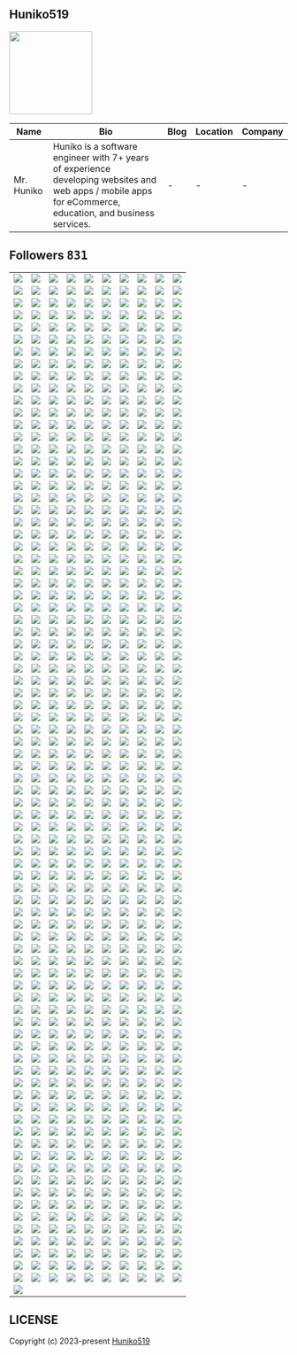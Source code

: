 ## Huniko519
<img src="https://avatars.githubusercontent.com/u/71299022?v=4" width="150" />

| Name | Bio | Blog | Location | Company |
| -- | -- | -- | -- | -- |
| Mr. Huniko | Huniko is a software engineer with 7+ years of experience developing websites and web apps / mobile apps for eCommerce, education, and business services. | - | - | - |

## Followers <kbd>831</kbd>

<table width="100%">
  <tr width="100%">
    <td width="10%" align="center">
      <a href="https://github.com/namhuan42">
        <img src="https://avatars.githubusercontent.com/u/137423134?v=4" />
      </a>
    </td>
    <td width="10%" align="center">
      <a href="https://github.com/vanhuan3006">
        <img src="https://avatars.githubusercontent.com/u/136362248?v=4" />
      </a>
    </td>
    <td width="10%" align="center">
      <a href="https://github.com/jtsEvgeny">
        <img src="https://avatars.githubusercontent.com/u/136356332?v=4" />
      </a>
    </td>
    <td width="10%" align="center">
      <a href="https://github.com/AvalinAir">
        <img src="https://avatars.githubusercontent.com/u/135971228?v=4" />
      </a>
    </td>
    <td width="10%" align="center">
      <a href="https://github.com/lovelysweet1017">
        <img src="https://avatars.githubusercontent.com/u/135192205?v=4" />
      </a>
    </td>
    <td width="10%" align="center">
      <a href="https://github.com/kazikhan86599">
        <img src="https://avatars.githubusercontent.com/u/134951021?v=4" />
      </a>
    </td>
    <td width="10%" align="center">
      <a href="https://github.com/bluesky7771">
        <img src="https://avatars.githubusercontent.com/u/134230967?v=4" />
      </a>
    </td>
    <td width="10%" align="center">
      <a href="https://github.com/T8I8L0S1">
        <img src="https://avatars.githubusercontent.com/u/133164030?v=4" />
      </a>
    </td>
    <td width="10%" align="center">
      <a href="https://github.com/yasamannn79">
        <img src="https://avatars.githubusercontent.com/u/133115634?v=4" />
      </a>
    </td>
    <td width="10%" align="center">
      <a href="https://github.com/robinsoncrusio">
        <img src="https://avatars.githubusercontent.com/u/132560166?v=4" />
      </a>
    </td>
  </tr><tr width="100%">
    <td width="10%" align="center">
      <a href="https://github.com/DevHunter128">
        <img src="https://avatars.githubusercontent.com/u/132545371?v=4" />
      </a>
    </td>
    <td width="10%" align="center">
      <a href="https://github.com/thunderbolt990525">
        <img src="https://avatars.githubusercontent.com/u/132483011?v=4" />
      </a>
    </td>
    <td width="10%" align="center">
      <a href="https://github.com/BestFriend-Sweet">
        <img src="https://avatars.githubusercontent.com/u/132333928?v=4" />
      </a>
    </td>
    <td width="10%" align="center">
      <a href="https://github.com/tufanakcay">
        <img src="https://avatars.githubusercontent.com/u/132299647?v=4" />
      </a>
    </td>
    <td width="10%" align="center">
      <a href="https://github.com/ventureful">
        <img src="https://avatars.githubusercontent.com/u/132243395?v=4" />
      </a>
    </td>
    <td width="10%" align="center">
      <a href="https://github.com/omitent">
        <img src="https://avatars.githubusercontent.com/u/132243210?v=4" />
      </a>
    </td>
    <td width="10%" align="center">
      <a href="https://github.com/doggino">
        <img src="https://avatars.githubusercontent.com/u/132238722?v=4" />
      </a>
    </td>
    <td width="10%" align="center">
      <a href="https://github.com/Yell0wflash">
        <img src="https://avatars.githubusercontent.com/u/131888550?v=4" />
      </a>
    </td>
    <td width="10%" align="center">
      <a href="https://github.com/adandev1125">
        <img src="https://avatars.githubusercontent.com/u/131336201?v=4" />
      </a>
    </td>
    <td width="10%" align="center">
      <a href="https://github.com/turtledna">
        <img src="https://avatars.githubusercontent.com/u/129516122?v=4" />
      </a>
    </td>
  </tr><tr width="100%">
    <td width="10%" align="center">
      <a href="https://github.com/pengads001">
        <img src="https://avatars.githubusercontent.com/u/129487723?v=4" />
      </a>
    </td>
    <td width="10%" align="center">
      <a href="https://github.com/rileyca">
        <img src="https://avatars.githubusercontent.com/u/129225230?v=4" />
      </a>
    </td>
    <td width="10%" align="center">
      <a href="https://github.com/kamelorac">
        <img src="https://avatars.githubusercontent.com/u/129031543?v=4" />
      </a>
    </td>
    <td width="10%" align="center">
      <a href="https://github.com/rskok7">
        <img src="https://avatars.githubusercontent.com/u/127273317?v=4" />
      </a>
    </td>
    <td width="10%" align="center">
      <a href="https://github.com/Julius-Hamilton">
        <img src="https://avatars.githubusercontent.com/u/127188516?v=4" />
      </a>
    </td>
    <td width="10%" align="center">
      <a href="https://github.com/playingbird">
        <img src="https://avatars.githubusercontent.com/u/126671471?v=4" />
      </a>
    </td>
    <td width="10%" align="center">
      <a href="https://github.com/adaptive-beaver">
        <img src="https://avatars.githubusercontent.com/u/126261483?v=4" />
      </a>
    </td>
    <td width="10%" align="center">
      <a href="https://github.com/wonderGuy920">
        <img src="https://avatars.githubusercontent.com/u/126171790?v=4" />
      </a>
    </td>
    <td width="10%" align="center">
      <a href="https://github.com/devlancer-lucas">
        <img src="https://avatars.githubusercontent.com/u/125998213?v=4" />
      </a>
    </td>
    <td width="10%" align="center">
      <a href="https://github.com/topdeveloper-dev">
        <img src="https://avatars.githubusercontent.com/u/125239466?v=4" />
      </a>
    </td>
  </tr><tr width="100%">
    <td width="10%" align="center">
      <a href="https://github.com/comet19950902">
        <img src="https://avatars.githubusercontent.com/u/125123604?v=4" />
      </a>
    </td>
    <td width="10%" align="center">
      <a href="https://github.com/MemeHovy">
        <img src="https://avatars.githubusercontent.com/u/124418090?v=4" />
      </a>
    </td>
    <td width="10%" align="center">
      <a href="https://github.com/hugardarn">
        <img src="https://avatars.githubusercontent.com/u/124413576?v=4" />
      </a>
    </td>
    <td width="10%" align="center">
      <a href="https://github.com/FearlessTech01">
        <img src="https://avatars.githubusercontent.com/u/124407659?v=4" />
      </a>
    </td>
    <td width="10%" align="center">
      <a href="https://github.com/takatakahinataka">
        <img src="https://avatars.githubusercontent.com/u/124401131?v=4" />
      </a>
    </td>
    <td width="10%" align="center">
      <a href="https://github.com/Hani-Shaif">
        <img src="https://avatars.githubusercontent.com/u/124191968?v=4" />
      </a>
    </td>
    <td width="10%" align="center">
      <a href="https://github.com/Honest0">
        <img src="https://avatars.githubusercontent.com/u/123926018?v=4" />
      </a>
    </td>
    <td width="10%" align="center">
      <a href="https://github.com/abeake">
        <img src="https://avatars.githubusercontent.com/u/123910772?v=4" />
      </a>
    </td>
    <td width="10%" align="center">
      <a href="https://github.com/Ananiyaadefres">
        <img src="https://avatars.githubusercontent.com/u/123888309?v=4" />
      </a>
    </td>
    <td width="10%" align="center">
      <a href="https://github.com/bmotadev">
        <img src="https://avatars.githubusercontent.com/u/123843027?v=4" />
      </a>
    </td>
  </tr><tr width="100%">
    <td width="10%" align="center">
      <a href="https://github.com/stalk0">
        <img src="https://avatars.githubusercontent.com/u/123779099?v=4" />
      </a>
    </td>
    <td width="10%" align="center">
      <a href="https://github.com/yavis1218">
        <img src="https://avatars.githubusercontent.com/u/123004164?v=4" />
      </a>
    </td>
    <td width="10%" align="center">
      <a href="https://github.com/Jukunye">
        <img src="https://avatars.githubusercontent.com/u/122859193?v=4" />
      </a>
    </td>
    <td width="10%" align="center">
      <a href="https://github.com/elitexpro">
        <img src="https://avatars.githubusercontent.com/u/122830832?v=4" />
      </a>
    </td>
    <td width="10%" align="center">
      <a href="https://github.com/V1nni00">
        <img src="https://avatars.githubusercontent.com/u/122740951?v=4" />
      </a>
    </td>
    <td width="10%" align="center">
      <a href="https://github.com/JacksonUptain2">
        <img src="https://avatars.githubusercontent.com/u/122702528?v=4" />
      </a>
    </td>
    <td width="10%" align="center">
      <a href="https://github.com/legendgoD1205">
        <img src="https://avatars.githubusercontent.com/u/122546459?v=4" />
      </a>
    </td>
    <td width="10%" align="center">
      <a href="https://github.com/speedspeedo">
        <img src="https://avatars.githubusercontent.com/u/122247615?v=4" />
      </a>
    </td>
    <td width="10%" align="center">
      <a href="https://github.com/DannyMay9082">
        <img src="https://avatars.githubusercontent.com/u/122127665?v=4" />
      </a>
    </td>
    <td width="10%" align="center">
      <a href="https://github.com/cupidarrow0417">
        <img src="https://avatars.githubusercontent.com/u/122076117?v=4" />
      </a>
    </td>
  </tr><tr width="100%">
    <td width="10%" align="center">
      <a href="https://github.com/dev-captain">
        <img src="https://avatars.githubusercontent.com/u/121848667?v=4" />
      </a>
    </td>
    <td width="10%" align="center">
      <a href="https://github.com/furiousdev0622">
        <img src="https://avatars.githubusercontent.com/u/121638562?v=4" />
      </a>
    </td>
    <td width="10%" align="center">
      <a href="https://github.com/lfreires">
        <img src="https://avatars.githubusercontent.com/u/121529824?v=4" />
      </a>
    </td>
    <td width="10%" align="center">
      <a href="https://github.com/JonataRocha">
        <img src="https://avatars.githubusercontent.com/u/121444389?v=4" />
      </a>
    </td>
    <td width="10%" align="center">
      <a href="https://github.com/bendik0329">
        <img src="https://avatars.githubusercontent.com/u/121418385?v=4" />
      </a>
    </td>
    <td width="10%" align="center">
      <a href="https://github.com/BusterSR">
        <img src="https://avatars.githubusercontent.com/u/121201452?v=4" />
      </a>
    </td>
    <td width="10%" align="center">
      <a href="https://github.com/StopWarInUkraineInstantly">
        <img src="https://avatars.githubusercontent.com/u/121184602?v=4" />
      </a>
    </td>
    <td width="10%" align="center">
      <a href="https://github.com/smartdev1010">
        <img src="https://avatars.githubusercontent.com/u/121115889?v=4" />
      </a>
    </td>
    <td width="10%" align="center">
      <a href="https://github.com/filippbudko">
        <img src="https://avatars.githubusercontent.com/u/121051842?v=4" />
      </a>
    </td>
    <td width="10%" align="center">
      <a href="https://github.com/g4o3">
        <img src="https://avatars.githubusercontent.com/u/120236967?v=4" />
      </a>
    </td>
  </tr><tr width="100%">
    <td width="10%" align="center">
      <a href="https://github.com/FullStackStar">
        <img src="https://avatars.githubusercontent.com/u/119538365?v=4" />
      </a>
    </td>
    <td width="10%" align="center">
      <a href="https://github.com/connectit2anand">
        <img src="https://avatars.githubusercontent.com/u/119344602?v=4" />
      </a>
    </td>
    <td width="10%" align="center">
      <a href="https://github.com/Karen-Carvalho">
        <img src="https://avatars.githubusercontent.com/u/118773002?v=4" />
      </a>
    </td>
    <td width="10%" align="center">
      <a href="https://github.com/AbdusSattar-70">
        <img src="https://avatars.githubusercontent.com/u/118761303?v=4" />
      </a>
    </td>
    <td width="10%" align="center">
      <a href="https://github.com/Kourva">
        <img src="https://avatars.githubusercontent.com/u/118578799?v=4" />
      </a>
    </td>
    <td width="10%" align="center">
      <a href="https://github.com/sevdiyar">
        <img src="https://avatars.githubusercontent.com/u/118458122?v=4" />
      </a>
    </td>
    <td width="10%" align="center">
      <a href="https://github.com/SnowRobert">
        <img src="https://avatars.githubusercontent.com/u/118428173?v=4" />
      </a>
    </td>
    <td width="10%" align="center">
      <a href="https://github.com/motanelson">
        <img src="https://avatars.githubusercontent.com/u/118323821?v=4" />
      </a>
    </td>
    <td width="10%" align="center">
      <a href="https://github.com/Ericsoo56">
        <img src="https://avatars.githubusercontent.com/u/117961705?v=4" />
      </a>
    </td>
    <td width="10%" align="center">
      <a href="https://github.com/abduadem">
        <img src="https://avatars.githubusercontent.com/u/117734414?v=4" />
      </a>
    </td>
  </tr><tr width="100%">
    <td width="10%" align="center">
      <a href="https://github.com/flyphoenix31">
        <img src="https://avatars.githubusercontent.com/u/117449012?v=4" />
      </a>
    </td>
    <td width="10%" align="center">
      <a href="https://github.com/smyrduran3535">
        <img src="https://avatars.githubusercontent.com/u/117444554?v=4" />
      </a>
    </td>
    <td width="10%" align="center">
      <a href="https://github.com/codingwithroman">
        <img src="https://avatars.githubusercontent.com/u/117230602?v=4" />
      </a>
    </td>
    <td width="10%" align="center">
      <a href="https://github.com/BaranDoganbas">
        <img src="https://avatars.githubusercontent.com/u/117115257?v=4" />
      </a>
    </td>
    <td width="10%" align="center">
      <a href="https://github.com/ws-jm">
        <img src="https://avatars.githubusercontent.com/u/117026294?v=4" />
      </a>
    </td>
    <td width="10%" align="center">
      <a href="https://github.com/firstdoubletripledev">
        <img src="https://avatars.githubusercontent.com/u/116964014?v=4" />
      </a>
    </td>
    <td width="10%" align="center">
      <a href="https://github.com/zeus-dev919">
        <img src="https://avatars.githubusercontent.com/u/116904468?v=4" />
      </a>
    </td>
    <td width="10%" align="center">
      <a href="https://github.com/The-Abhishek1">
        <img src="https://avatars.githubusercontent.com/u/116707298?v=4" />
      </a>
    </td>
    <td width="10%" align="center">
      <a href="https://github.com/devopscgtr">
        <img src="https://avatars.githubusercontent.com/u/116448007?v=4" />
      </a>
    </td>
    <td width="10%" align="center">
      <a href="https://github.com/maksym0102">
        <img src="https://avatars.githubusercontent.com/u/116433024?v=4" />
      </a>
    </td>
  </tr><tr width="100%">
    <td width="10%" align="center">
      <a href="https://github.com/alexiagregorio">
        <img src="https://avatars.githubusercontent.com/u/116302659?v=4" />
      </a>
    </td>
    <td width="10%" align="center">
      <a href="https://github.com/EliteDev619">
        <img src="https://avatars.githubusercontent.com/u/116235783?v=4" />
      </a>
    </td>
    <td width="10%" align="center">
      <a href="https://github.com/rockstarcoder333">
        <img src="https://avatars.githubusercontent.com/u/116164509?v=4" />
      </a>
    </td>
    <td width="10%" align="center">
      <a href="https://github.com/leoshabit">
        <img src="https://avatars.githubusercontent.com/u/115906627?v=4" />
      </a>
    </td>
    <td width="10%" align="center">
      <a href="https://github.com/EuJinnLucaShow">
        <img src="https://avatars.githubusercontent.com/u/115802889?v=4" />
      </a>
    </td>
    <td width="10%" align="center">
      <a href="https://github.com/pedroricardo14">
        <img src="https://avatars.githubusercontent.com/u/115710304?v=4" />
      </a>
    </td>
    <td width="10%" align="center">
      <a href="https://github.com/webtopcoder">
        <img src="https://avatars.githubusercontent.com/u/115404686?v=4" />
      </a>
    </td>
    <td width="10%" align="center">
      <a href="https://github.com/MakaBezhuashvili">
        <img src="https://avatars.githubusercontent.com/u/115368313?v=4" />
      </a>
    </td>
    <td width="10%" align="center">
      <a href="https://github.com/webstar0103">
        <img src="https://avatars.githubusercontent.com/u/115201845?v=4" />
      </a>
    </td>
    <td width="10%" align="center">
      <a href="https://github.com/lillianferreira">
        <img src="https://avatars.githubusercontent.com/u/114711396?v=4" />
      </a>
    </td>
  </tr><tr width="100%">
    <td width="10%" align="center">
      <a href="https://github.com/trendy0413">
        <img src="https://avatars.githubusercontent.com/u/114677824?v=4" />
      </a>
    </td>
    <td width="10%" align="center">
      <a href="https://github.com/codinghemp">
        <img src="https://avatars.githubusercontent.com/u/114475644?v=4" />
      </a>
    </td>
    <td width="10%" align="center">
      <a href="https://github.com/Hajjimeee">
        <img src="https://avatars.githubusercontent.com/u/114459775?v=4" />
      </a>
    </td>
    <td width="10%" align="center">
      <a href="https://github.com/bbypink">
        <img src="https://avatars.githubusercontent.com/u/114031095?v=4" />
      </a>
    </td>
    <td width="10%" align="center">
      <a href="https://github.com/rsparmaksiz">
        <img src="https://avatars.githubusercontent.com/u/113792519?v=4" />
      </a>
    </td>
    <td width="10%" align="center">
      <a href="https://github.com/CodingWithEnjoy">
        <img src="https://avatars.githubusercontent.com/u/113675029?v=4" />
      </a>
    </td>
    <td width="10%" align="center">
      <a href="https://github.com/hanzelkaraagac">
        <img src="https://avatars.githubusercontent.com/u/113600705?v=4" />
      </a>
    </td>
    <td width="10%" align="center">
      <a href="https://github.com/Dercio-95">
        <img src="https://avatars.githubusercontent.com/u/113444255?v=4" />
      </a>
    </td>
    <td width="10%" align="center">
      <a href="https://github.com/CarlosAlexandre197">
        <img src="https://avatars.githubusercontent.com/u/113312099?v=4" />
      </a>
    </td>
    <td width="10%" align="center">
      <a href="https://github.com/mervezcm">
        <img src="https://avatars.githubusercontent.com/u/113251029?v=4" />
      </a>
    </td>
  </tr><tr width="100%">
    <td width="10%" align="center">
      <a href="https://github.com/ADItya0367">
        <img src="https://avatars.githubusercontent.com/u/113133103?v=4" />
      </a>
    </td>
    <td width="10%" align="center">
      <a href="https://github.com/FG2015">
        <img src="https://avatars.githubusercontent.com/u/113100357?v=4" />
      </a>
    </td>
    <td width="10%" align="center">
      <a href="https://github.com/diamondyhand">
        <img src="https://avatars.githubusercontent.com/u/113045708?v=4" />
      </a>
    </td>
    <td width="10%" align="center">
      <a href="https://github.com/mdhumairraza">
        <img src="https://avatars.githubusercontent.com/u/112873688?v=4" />
      </a>
    </td>
    <td width="10%" align="center">
      <a href="https://github.com/vishal-girhepunje">
        <img src="https://avatars.githubusercontent.com/u/112762252?v=4" />
      </a>
    </td>
    <td width="10%" align="center">
      <a href="https://github.com/kuttu101996">
        <img src="https://avatars.githubusercontent.com/u/112754595?v=4" />
      </a>
    </td>
    <td width="10%" align="center">
      <a href="https://github.com/sriramalavalapati3">
        <img src="https://avatars.githubusercontent.com/u/112754538?v=4" />
      </a>
    </td>
    <td width="10%" align="center">
      <a href="https://github.com/v08nike">
        <img src="https://avatars.githubusercontent.com/u/112711953?v=4" />
      </a>
    </td>
    <td width="10%" align="center">
      <a href="https://github.com/codebuil">
        <img src="https://avatars.githubusercontent.com/u/112607693?v=4" />
      </a>
    </td>
    <td width="10%" align="center">
      <a href="https://github.com/CharmingDev777">
        <img src="https://avatars.githubusercontent.com/u/112341300?v=4" />
      </a>
    </td>
  </tr><tr width="100%">
    <td width="10%" align="center">
      <a href="https://github.com/Sarah-Hesham-2022">
        <img src="https://avatars.githubusercontent.com/u/112272836?v=4" />
      </a>
    </td>
    <td width="10%" align="center">
      <a href="https://github.com/dreamdev724">
        <img src="https://avatars.githubusercontent.com/u/111963979?v=4" />
      </a>
    </td>
    <td width="10%" align="center">
      <a href="https://github.com/edanursunay">
        <img src="https://avatars.githubusercontent.com/u/111927932?v=4" />
      </a>
    </td>
    <td width="10%" align="center">
      <a href="https://github.com/oishikhan">
        <img src="https://avatars.githubusercontent.com/u/111443001?v=4" />
      </a>
    </td>
    <td width="10%" align="center">
      <a href="https://github.com/JacksonUptain">
        <img src="https://avatars.githubusercontent.com/u/111402072?v=4" />
      </a>
    </td>
    <td width="10%" align="center">
      <a href="https://github.com/monte0920">
        <img src="https://avatars.githubusercontent.com/u/111125255?v=4" />
      </a>
    </td>
    <td width="10%" align="center">
      <a href="https://github.com/marannakevich">
        <img src="https://avatars.githubusercontent.com/u/110622703?v=4" />
      </a>
    </td>
    <td width="10%" align="center">
      <a href="https://github.com/AntonRomanenkov">
        <img src="https://avatars.githubusercontent.com/u/110619377?v=4" />
      </a>
    </td>
    <td width="10%" align="center">
      <a href="https://github.com/bccpadge">
        <img src="https://avatars.githubusercontent.com/u/110476306?v=4" />
      </a>
    </td>
    <td width="10%" align="center">
      <a href="https://github.com/AstroMax101">
        <img src="https://avatars.githubusercontent.com/u/110242184?v=4" />
      </a>
    </td>
  </tr><tr width="100%">
    <td width="10%" align="center">
      <a href="https://github.com/WaS-Studio">
        <img src="https://avatars.githubusercontent.com/u/109846168?v=4" />
      </a>
    </td>
    <td width="10%" align="center">
      <a href="https://github.com/BlackReaper201">
        <img src="https://avatars.githubusercontent.com/u/109817657?v=4" />
      </a>
    </td>
    <td width="10%" align="center">
      <a href="https://github.com/id-riis">
        <img src="https://avatars.githubusercontent.com/u/109459119?v=4" />
      </a>
    </td>
    <td width="10%" align="center">
      <a href="https://github.com/tahadebih">
        <img src="https://avatars.githubusercontent.com/u/109367631?v=4" />
      </a>
    </td>
    <td width="10%" align="center">
      <a href="https://github.com/6wki">
        <img src="https://avatars.githubusercontent.com/u/109316527?v=4" />
      </a>
    </td>
    <td width="10%" align="center">
      <a href="https://github.com/bylickilabs">
        <img src="https://avatars.githubusercontent.com/u/109308073?v=4" />
      </a>
    </td>
    <td width="10%" align="center">
      <a href="https://github.com/Riu-Yong">
        <img src="https://avatars.githubusercontent.com/u/109254224?v=4" />
      </a>
    </td>
    <td width="10%" align="center">
      <a href="https://github.com/tosofto">
        <img src="https://avatars.githubusercontent.com/u/108913452?v=4" />
      </a>
    </td>
    <td width="10%" align="center">
      <a href="https://github.com/louiskapatos">
        <img src="https://avatars.githubusercontent.com/u/108886378?v=4" />
      </a>
    </td>
    <td width="10%" align="center">
      <a href="https://github.com/BestCryptoKnight">
        <img src="https://avatars.githubusercontent.com/u/108866734?v=4" />
      </a>
    </td>
  </tr><tr width="100%">
    <td width="10%" align="center">
      <a href="https://github.com/JDHB717">
        <img src="https://avatars.githubusercontent.com/u/108454005?v=4" />
      </a>
    </td>
    <td width="10%" align="center">
      <a href="https://github.com/qceka88">
        <img src="https://avatars.githubusercontent.com/u/108148455?v=4" />
      </a>
    </td>
    <td width="10%" align="center">
      <a href="https://github.com/AlianeAmaral">
        <img src="https://avatars.githubusercontent.com/u/108065159?v=4" />
      </a>
    </td>
    <td width="10%" align="center">
      <a href="https://github.com/kaleemullah786">
        <img src="https://avatars.githubusercontent.com/u/108057345?v=4" />
      </a>
    </td>
    <td width="10%" align="center">
      <a href="https://github.com/Jennis0928">
        <img src="https://avatars.githubusercontent.com/u/108024447?v=4" />
      </a>
    </td>
    <td width="10%" align="center">
      <a href="https://github.com/kanhaiyatiwari">
        <img src="https://avatars.githubusercontent.com/u/108019103?v=4" />
      </a>
    </td>
    <td width="10%" align="center">
      <a href="https://github.com/rajsaurabh78">
        <img src="https://avatars.githubusercontent.com/u/108000350?v=4" />
      </a>
    </td>
    <td width="10%" align="center">
      <a href="https://github.com/selcukAltinisik">
        <img src="https://avatars.githubusercontent.com/u/107875396?v=4" />
      </a>
    </td>
    <td width="10%" align="center">
      <a href="https://github.com/larigens">
        <img src="https://avatars.githubusercontent.com/u/107759776?v=4" />
      </a>
    </td>
    <td width="10%" align="center">
      <a href="https://github.com/davigledson">
        <img src="https://avatars.githubusercontent.com/u/107668423?v=4" />
      </a>
    </td>
  </tr><tr width="100%">
    <td width="10%" align="center">
      <a href="https://github.com/iamsandralima">
        <img src="https://avatars.githubusercontent.com/u/107657763?v=4" />
      </a>
    </td>
    <td width="10%" align="center">
      <a href="https://github.com/shikhu51197">
        <img src="https://avatars.githubusercontent.com/u/107506646?v=4" />
      </a>
    </td>
    <td width="10%" align="center">
      <a href="https://github.com/nitinkondhari03">
        <img src="https://avatars.githubusercontent.com/u/107460712?v=4" />
      </a>
    </td>
    <td width="10%" align="center">
      <a href="https://github.com/poojakittu">
        <img src="https://avatars.githubusercontent.com/u/107460416?v=4" />
      </a>
    </td>
    <td width="10%" align="center">
      <a href="https://github.com/Amili-usain">
        <img src="https://avatars.githubusercontent.com/u/107358517?v=4" />
      </a>
    </td>
    <td width="10%" align="center">
      <a href="https://github.com/4-Leafs-Code">
        <img src="https://avatars.githubusercontent.com/u/105990331?v=4" />
      </a>
    </td>
    <td width="10%" align="center">
      <a href="https://github.com/attractiveDev">
        <img src="https://avatars.githubusercontent.com/u/105986821?v=4" />
      </a>
    </td>
    <td width="10%" align="center">
      <a href="https://github.com/amanvermai30">
        <img src="https://avatars.githubusercontent.com/u/105967008?v=4" />
      </a>
    </td>
    <td width="10%" align="center">
      <a href="https://github.com/Akash-298">
        <img src="https://avatars.githubusercontent.com/u/105929312?v=4" />
      </a>
    </td>
    <td width="10%" align="center">
      <a href="https://github.com/officialmanoj14">
        <img src="https://avatars.githubusercontent.com/u/105919715?v=4" />
      </a>
    </td>
  </tr><tr width="100%">
    <td width="10%" align="center">
      <a href="https://github.com/potbharenitin6684">
        <img src="https://avatars.githubusercontent.com/u/105916453?v=4" />
      </a>
    </td>
    <td width="10%" align="center">
      <a href="https://github.com/sushantshekhar82">
        <img src="https://avatars.githubusercontent.com/u/105901300?v=4" />
      </a>
    </td>
    <td width="10%" align="center">
      <a href="https://github.com/Dima-K-A">
        <img src="https://avatars.githubusercontent.com/u/105803725?v=4" />
      </a>
    </td>
    <td width="10%" align="center">
      <a href="https://github.com/lovelyBestDev">
        <img src="https://avatars.githubusercontent.com/u/105512282?v=4" />
      </a>
    </td>
    <td width="10%" align="center">
      <a href="https://github.com/ramonsesma">
        <img src="https://avatars.githubusercontent.com/u/105504658?v=4" />
      </a>
    </td>
    <td width="10%" align="center">
      <a href="https://github.com/githubwonder1128">
        <img src="https://avatars.githubusercontent.com/u/105304541?v=4" />
      </a>
    </td>
    <td width="10%" align="center">
      <a href="https://github.com/PetTiger107">
        <img src="https://avatars.githubusercontent.com/u/105224983?v=4" />
      </a>
    </td>
    <td width="10%" align="center">
      <a href="https://github.com/Mind1995Star">
        <img src="https://avatars.githubusercontent.com/u/105137625?v=4" />
      </a>
    </td>
    <td width="10%" align="center">
      <a href="https://github.com/akg91">
        <img src="https://avatars.githubusercontent.com/u/105080627?v=4" />
      </a>
    </td>
    <td width="10%" align="center">
      <a href="https://github.com/dev-718">
        <img src="https://avatars.githubusercontent.com/u/105007304?v=4" />
      </a>
    </td>
  </tr><tr width="100%">
    <td width="10%" align="center">
      <a href="https://github.com/cedriccolonc">
        <img src="https://avatars.githubusercontent.com/u/104718744?v=4" />
      </a>
    </td>
    <td width="10%" align="center">
      <a href="https://github.com/EpicDeveloper0928">
        <img src="https://avatars.githubusercontent.com/u/104714237?v=4" />
      </a>
    </td>
    <td width="10%" align="center">
      <a href="https://github.com/urmybestfriend">
        <img src="https://avatars.githubusercontent.com/u/104659978?v=4" />
      </a>
    </td>
    <td width="10%" align="center">
      <a href="https://github.com/GreatSuperstar">
        <img src="https://avatars.githubusercontent.com/u/104510889?v=4" />
      </a>
    </td>
    <td width="10%" align="center">
      <a href="https://github.com/wildageorge">
        <img src="https://avatars.githubusercontent.com/u/104482195?v=4" />
      </a>
    </td>
    <td width="10%" align="center">
      <a href="https://github.com/JCSIVO">
        <img src="https://avatars.githubusercontent.com/u/104387283?v=4" />
      </a>
    </td>
    <td width="10%" align="center">
      <a href="https://github.com/hurricane918">
        <img src="https://avatars.githubusercontent.com/u/104289608?v=4" />
      </a>
    </td>
    <td width="10%" align="center">
      <a href="https://github.com/kmost216">
        <img src="https://avatars.githubusercontent.com/u/104265144?v=4" />
      </a>
    </td>
    <td width="10%" align="center">
      <a href="https://github.com/Uxxxxxxx">
        <img src="https://avatars.githubusercontent.com/u/104246583?v=4" />
      </a>
    </td>
    <td width="10%" align="center">
      <a href="https://github.com/Vaibhav2416">
        <img src="https://avatars.githubusercontent.com/u/103978822?v=4" />
      </a>
    </td>
  </tr><tr width="100%">
    <td width="10%" align="center">
      <a href="https://github.com/vecnazmaga">
        <img src="https://avatars.githubusercontent.com/u/103976145?v=4" />
      </a>
    </td>
    <td width="10%" align="center">
      <a href="https://github.com/Shivajij">
        <img src="https://avatars.githubusercontent.com/u/103955158?v=4" />
      </a>
    </td>
    <td width="10%" align="center">
      <a href="https://github.com/SabitUnsur">
        <img src="https://avatars.githubusercontent.com/u/103738180?v=4" />
      </a>
    </td>
    <td width="10%" align="center">
      <a href="https://github.com/MatheusVict">
        <img src="https://avatars.githubusercontent.com/u/103688000?v=4" />
      </a>
    </td>
    <td width="10%" align="center">
      <a href="https://github.com/AshrafUzzaman04">
        <img src="https://avatars.githubusercontent.com/u/103328494?v=4" />
      </a>
    </td>
    <td width="10%" align="center">
      <a href="https://github.com/Maxhu787">
        <img src="https://avatars.githubusercontent.com/u/103299803?v=4" />
      </a>
    </td>
    <td width="10%" align="center">
      <a href="https://github.com/yule199828">
        <img src="https://avatars.githubusercontent.com/u/103295762?v=4" />
      </a>
    </td>
    <td width="10%" align="center">
      <a href="https://github.com/smartdev0121">
        <img src="https://avatars.githubusercontent.com/u/103172597?v=4" />
      </a>
    </td>
    <td width="10%" align="center">
      <a href="https://github.com/lincon-ac">
        <img src="https://avatars.githubusercontent.com/u/103010131?v=4" />
      </a>
    </td>
    <td width="10%" align="center">
      <a href="https://github.com/loisedavi">
        <img src="https://avatars.githubusercontent.com/u/102920786?v=4" />
      </a>
    </td>
  </tr><tr width="100%">
    <td width="10%" align="center">
      <a href="https://github.com/CaioAugustoHD">
        <img src="https://avatars.githubusercontent.com/u/102879123?v=4" />
      </a>
    </td>
    <td width="10%" align="center">
      <a href="https://github.com/DarlingUUi">
        <img src="https://avatars.githubusercontent.com/u/102749725?v=4" />
      </a>
    </td>
    <td width="10%" align="center">
      <a href="https://github.com/whitebird1016">
        <img src="https://avatars.githubusercontent.com/u/102672154?v=4" />
      </a>
    </td>
    <td width="10%" align="center">
      <a href="https://github.com/Sings168">
        <img src="https://avatars.githubusercontent.com/u/102612762?v=4" />
      </a>
    </td>
    <td width="10%" align="center">
      <a href="https://github.com/martinmorondo">
        <img src="https://avatars.githubusercontent.com/u/102574694?v=4" />
      </a>
    </td>
    <td width="10%" align="center">
      <a href="https://github.com/crazedRomeo">
        <img src="https://avatars.githubusercontent.com/u/102551976?v=4" />
      </a>
    </td>
    <td width="10%" align="center">
      <a href="https://github.com/dennis1125">
        <img src="https://avatars.githubusercontent.com/u/102498484?v=4" />
      </a>
    </td>
    <td width="10%" align="center">
      <a href="https://github.com/growthbeing">
        <img src="https://avatars.githubusercontent.com/u/102291552?v=4" />
      </a>
    </td>
    <td width="10%" align="center">
      <a href="https://github.com/ruperthnyagesoa">
        <img src="https://avatars.githubusercontent.com/u/102278429?v=4" />
      </a>
    </td>
    <td width="10%" align="center">
      <a href="https://github.com/MadhawaRathnayaka">
        <img src="https://avatars.githubusercontent.com/u/102204921?v=4" />
      </a>
    </td>
  </tr><tr width="100%">
    <td width="10%" align="center">
      <a href="https://github.com/idealre">
        <img src="https://avatars.githubusercontent.com/u/102158218?v=4" />
      </a>
    </td>
    <td width="10%" align="center">
      <a href="https://github.com/Pop-Apple">
        <img src="https://avatars.githubusercontent.com/u/101918076?v=4" />
      </a>
    </td>
    <td width="10%" align="center">
      <a href="https://github.com/rafakeller">
        <img src="https://avatars.githubusercontent.com/u/101514463?v=4" />
      </a>
    </td>
    <td width="10%" align="center">
      <a href="https://github.com/anteroselin">
        <img src="https://avatars.githubusercontent.com/u/101407231?v=4" />
      </a>
    </td>
    <td width="10%" align="center">
      <a href="https://github.com/Abhis113">
        <img src="https://avatars.githubusercontent.com/u/101392875?v=4" />
      </a>
    </td>
    <td width="10%" align="center">
      <a href="https://github.com/musalesanket17">
        <img src="https://avatars.githubusercontent.com/u/101390828?v=4" />
      </a>
    </td>
    <td width="10%" align="center">
      <a href="https://github.com/Harshank11">
        <img src="https://avatars.githubusercontent.com/u/101331486?v=4" />
      </a>
    </td>
    <td width="10%" align="center">
      <a href="https://github.com/MioMauro">
        <img src="https://avatars.githubusercontent.com/u/101286831?v=4" />
      </a>
    </td>
    <td width="10%" align="center">
      <a href="https://github.com/topstarwebking">
        <img src="https://avatars.githubusercontent.com/u/101112387?v=4" />
      </a>
    </td>
    <td width="10%" align="center">
      <a href="https://github.com/gavanwp">
        <img src="https://avatars.githubusercontent.com/u/101090289?v=4" />
      </a>
    </td>
  </tr><tr width="100%">
    <td width="10%" align="center">
      <a href="https://github.com/ayushsuryan">
        <img src="https://avatars.githubusercontent.com/u/100873752?v=4" />
      </a>
    </td>
    <td width="10%" align="center">
      <a href="https://github.com/nilamkhose2001">
        <img src="https://avatars.githubusercontent.com/u/100482123?v=4" />
      </a>
    </td>
    <td width="10%" align="center">
      <a href="https://github.com/Galsigal">
        <img src="https://avatars.githubusercontent.com/u/100376997?v=4" />
      </a>
    </td>
    <td width="10%" align="center">
      <a href="https://github.com/BlasioGodi">
        <img src="https://avatars.githubusercontent.com/u/100287431?v=4" />
      </a>
    </td>
    <td width="10%" align="center">
      <a href="https://github.com/Dzmitry82">
        <img src="https://avatars.githubusercontent.com/u/100216290?v=4" />
      </a>
    </td>
    <td width="10%" align="center">
      <a href="https://github.com/Tynab">
        <img src="https://avatars.githubusercontent.com/u/99815308?v=4" />
      </a>
    </td>
    <td width="10%" align="center">
      <a href="https://github.com/shay90210">
        <img src="https://avatars.githubusercontent.com/u/99764268?v=4" />
      </a>
    </td>
    <td width="10%" align="center">
      <a href="https://github.com/FelipeAnacleto">
        <img src="https://avatars.githubusercontent.com/u/99516011?v=4" />
      </a>
    </td>
    <td width="10%" align="center">
      <a href="https://github.com/diagodryson">
        <img src="https://avatars.githubusercontent.com/u/99479818?v=4" />
      </a>
    </td>
    <td width="10%" align="center">
      <a href="https://github.com/medzino2000">
        <img src="https://avatars.githubusercontent.com/u/99444055?v=4" />
      </a>
    </td>
  </tr><tr width="100%">
    <td width="10%" align="center">
      <a href="https://github.com/annax3">
        <img src="https://avatars.githubusercontent.com/u/99432929?v=4" />
      </a>
    </td>
    <td width="10%" align="center">
      <a href="https://github.com/mattmagrin">
        <img src="https://avatars.githubusercontent.com/u/99313214?v=4" />
      </a>
    </td>
    <td width="10%" align="center">
      <a href="https://github.com/korizyx">
        <img src="https://avatars.githubusercontent.com/u/99187000?v=4" />
      </a>
    </td>
    <td width="10%" align="center">
      <a href="https://github.com/lykoffant">
        <img src="https://avatars.githubusercontent.com/u/99159998?v=4" />
      </a>
    </td>
    <td width="10%" align="center">
      <a href="https://github.com/Ramraghul">
        <img src="https://avatars.githubusercontent.com/u/99129324?v=4" />
      </a>
    </td>
    <td width="10%" align="center">
      <a href="https://github.com/epitaci">
        <img src="https://avatars.githubusercontent.com/u/99094667?v=4" />
      </a>
    </td>
    <td width="10%" align="center">
      <a href="https://github.com/stancillous">
        <img src="https://avatars.githubusercontent.com/u/99094257?v=4" />
      </a>
    </td>
    <td width="10%" align="center">
      <a href="https://github.com/Supernova1024">
        <img src="https://avatars.githubusercontent.com/u/99061638?v=4" />
      </a>
    </td>
    <td width="10%" align="center">
      <a href="https://github.com/ValentineFernandes">
        <img src="https://avatars.githubusercontent.com/u/98638443?v=4" />
      </a>
    </td>
    <td width="10%" align="center">
      <a href="https://github.com/wfqplusplus">
        <img src="https://avatars.githubusercontent.com/u/98629779?v=4" />
      </a>
    </td>
  </tr><tr width="100%">
    <td width="10%" align="center">
      <a href="https://github.com/CandyDEV1014">
        <img src="https://avatars.githubusercontent.com/u/98538225?v=4" />
      </a>
    </td>
    <td width="10%" align="center">
      <a href="https://github.com/burakbakierdogan">
        <img src="https://avatars.githubusercontent.com/u/98288229?v=4" />
      </a>
    </td>
    <td width="10%" align="center">
      <a href="https://github.com/prabhatpoddar">
        <img src="https://avatars.githubusercontent.com/u/98205449?v=4" />
      </a>
    </td>
    <td width="10%" align="center">
      <a href="https://github.com/tsguru721">
        <img src="https://avatars.githubusercontent.com/u/97944031?v=4" />
      </a>
    </td>
    <td width="10%" align="center">
      <a href="https://github.com/mrHeinrichh">
        <img src="https://avatars.githubusercontent.com/u/97886828?v=4" />
      </a>
    </td>
    <td width="10%" align="center">
      <a href="https://github.com/jovocom">
        <img src="https://avatars.githubusercontent.com/u/97841807?v=4" />
      </a>
    </td>
    <td width="10%" align="center">
      <a href="https://github.com/dthabata">
        <img src="https://avatars.githubusercontent.com/u/97548859?v=4" />
      </a>
    </td>
    <td width="10%" align="center">
      <a href="https://github.com/Advaithva">
        <img src="https://avatars.githubusercontent.com/u/97515865?v=4" />
      </a>
    </td>
    <td width="10%" align="center">
      <a href="https://github.com/ghanti2345678">
        <img src="https://avatars.githubusercontent.com/u/97501271?v=4" />
      </a>
    </td>
    <td width="10%" align="center">
      <a href="https://github.com/aguilevan">
        <img src="https://avatars.githubusercontent.com/u/97278123?v=4" />
      </a>
    </td>
  </tr><tr width="100%">
    <td width="10%" align="center">
      <a href="https://github.com/billykybe">
        <img src="https://avatars.githubusercontent.com/u/97258876?v=4" />
      </a>
    </td>
    <td width="10%" align="center">
      <a href="https://github.com/cumsoft">
        <img src="https://avatars.githubusercontent.com/u/97250816?v=4" />
      </a>
    </td>
    <td width="10%" align="center">
      <a href="https://github.com/blockchain1112">
        <img src="https://avatars.githubusercontent.com/u/97046933?v=4" />
      </a>
    </td>
    <td width="10%" align="center">
      <a href="https://github.com/acentior">
        <img src="https://avatars.githubusercontent.com/u/97039937?v=4" />
      </a>
    </td>
    <td width="10%" align="center">
      <a href="https://github.com/Gabriiel-Barbosa">
        <img src="https://avatars.githubusercontent.com/u/97027520?v=4" />
      </a>
    </td>
    <td width="10%" align="center">
      <a href="https://github.com/MichellMurallas">
        <img src="https://avatars.githubusercontent.com/u/96792398?v=4" />
      </a>
    </td>
    <td width="10%" align="center">
      <a href="https://github.com/naruhitokaide">
        <img src="https://avatars.githubusercontent.com/u/96631656?v=4" />
      </a>
    </td>
    <td width="10%" align="center">
      <a href="https://github.com/joswinemmanuel">
        <img src="https://avatars.githubusercontent.com/u/96587885?v=4" />
      </a>
    </td>
    <td width="10%" align="center">
      <a href="https://github.com/amartinez338">
        <img src="https://avatars.githubusercontent.com/u/96484626?v=4" />
      </a>
    </td>
    <td width="10%" align="center">
      <a href="https://github.com/mjscfw">
        <img src="https://avatars.githubusercontent.com/u/96442149?v=4" />
      </a>
    </td>
  </tr><tr width="100%">
    <td width="10%" align="center">
      <a href="https://github.com/superGru625">
        <img src="https://avatars.githubusercontent.com/u/96395962?v=4" />
      </a>
    </td>
    <td width="10%" align="center">
      <a href="https://github.com/CodePromoter">
        <img src="https://avatars.githubusercontent.com/u/96325205?v=4" />
      </a>
    </td>
    <td width="10%" align="center">
      <a href="https://github.com/DenysIvashko">
        <img src="https://avatars.githubusercontent.com/u/96298485?v=4" />
      </a>
    </td>
    <td width="10%" align="center">
      <a href="https://github.com/MichelPomerantzeff">
        <img src="https://avatars.githubusercontent.com/u/96065240?v=4" />
      </a>
    </td>
    <td width="10%" align="center">
      <a href="https://github.com/rezamosavi8740">
        <img src="https://avatars.githubusercontent.com/u/96040643?v=4" />
      </a>
    </td>
    <td width="10%" align="center">
      <a href="https://github.com/adonis0907">
        <img src="https://avatars.githubusercontent.com/u/95940507?v=4" />
      </a>
    </td>
    <td width="10%" align="center">
      <a href="https://github.com/Navid870811786">
        <img src="https://avatars.githubusercontent.com/u/95879187?v=4" />
      </a>
    </td>
    <td width="10%" align="center">
      <a href="https://github.com/ozboware">
        <img src="https://avatars.githubusercontent.com/u/95859352?v=4" />
      </a>
    </td>
    <td width="10%" align="center">
      <a href="https://github.com/vang9gh">
        <img src="https://avatars.githubusercontent.com/u/95835007?v=4" />
      </a>
    </td>
    <td width="10%" align="center">
      <a href="https://github.com/CodeMaster7000">
        <img src="https://avatars.githubusercontent.com/u/95772109?v=4" />
      </a>
    </td>
  </tr><tr width="100%">
    <td width="10%" align="center">
      <a href="https://github.com/tDev0809">
        <img src="https://avatars.githubusercontent.com/u/95761247?v=4" />
      </a>
    </td>
    <td width="10%" align="center">
      <a href="https://github.com/itsaslanov">
        <img src="https://avatars.githubusercontent.com/u/95647896?v=4" />
      </a>
    </td>
    <td width="10%" align="center">
      <a href="https://github.com/v-makarovskyi">
        <img src="https://avatars.githubusercontent.com/u/95641884?v=4" />
      </a>
    </td>
    <td width="10%" align="center">
      <a href="https://github.com/infinite0525">
        <img src="https://avatars.githubusercontent.com/u/95502464?v=4" />
      </a>
    </td>
    <td width="10%" align="center">
      <a href="https://github.com/ReelCodes">
        <img src="https://avatars.githubusercontent.com/u/95425382?v=4" />
      </a>
    </td>
    <td width="10%" align="center">
      <a href="https://github.com/eldarlrd">
        <img src="https://avatars.githubusercontent.com/u/95304986?v=4" />
      </a>
    </td>
    <td width="10%" align="center">
      <a href="https://github.com/GulsenZalova">
        <img src="https://avatars.githubusercontent.com/u/95272056?v=4" />
      </a>
    </td>
    <td width="10%" align="center">
      <a href="https://github.com/Qinisfighting">
        <img src="https://avatars.githubusercontent.com/u/95076245?v=4" />
      </a>
    </td>
    <td width="10%" align="center">
      <a href="https://github.com/nixdonut">
        <img src="https://avatars.githubusercontent.com/u/95039994?v=4" />
      </a>
    </td>
    <td width="10%" align="center">
      <a href="https://github.com/navaneethrkrishna">
        <img src="https://avatars.githubusercontent.com/u/95025235?v=4" />
      </a>
    </td>
  </tr><tr width="100%">
    <td width="10%" align="center">
      <a href="https://github.com/FrankOnyiego">
        <img src="https://avatars.githubusercontent.com/u/94957624?v=4" />
      </a>
    </td>
    <td width="10%" align="center">
      <a href="https://github.com/saeedkohansal">
        <img src="https://avatars.githubusercontent.com/u/94931785?v=4" />
      </a>
    </td>
    <td width="10%" align="center">
      <a href="https://github.com/nizar787">
        <img src="https://avatars.githubusercontent.com/u/94905403?v=4" />
      </a>
    </td>
    <td width="10%" align="center">
      <a href="https://github.com/villegasss">
        <img src="https://avatars.githubusercontent.com/u/94829355?v=4" />
      </a>
    </td>
    <td width="10%" align="center">
      <a href="https://github.com/dinosoid">
        <img src="https://avatars.githubusercontent.com/u/94695825?v=4" />
      </a>
    </td>
    <td width="10%" align="center">
      <a href="https://github.com/Willianvass">
        <img src="https://avatars.githubusercontent.com/u/94553130?v=4" />
      </a>
    </td>
    <td width="10%" align="center">
      <a href="https://github.com/christiancalara">
        <img src="https://avatars.githubusercontent.com/u/94495956?v=4" />
      </a>
    </td>
    <td width="10%" align="center">
      <a href="https://github.com/pkoopongithub">
        <img src="https://avatars.githubusercontent.com/u/94432949?v=4" />
      </a>
    </td>
    <td width="10%" align="center">
      <a href="https://github.com/crfan0311">
        <img src="https://avatars.githubusercontent.com/u/94370798?v=4" />
      </a>
    </td>
    <td width="10%" align="center">
      <a href="https://github.com/AllJonesFB">
        <img src="https://avatars.githubusercontent.com/u/94229184?v=4" />
      </a>
    </td>
  </tr><tr width="100%">
    <td width="10%" align="center">
      <a href="https://github.com/thisisjeffsnow">
        <img src="https://avatars.githubusercontent.com/u/94205783?v=4" />
      </a>
    </td>
    <td width="10%" align="center">
      <a href="https://github.com/fspofficial">
        <img src="https://avatars.githubusercontent.com/u/94116695?v=4" />
      </a>
    </td>
    <td width="10%" align="center">
      <a href="https://github.com/Travinth">
        <img src="https://avatars.githubusercontent.com/u/94104126?v=4" />
      </a>
    </td>
    <td width="10%" align="center">
      <a href="https://github.com/Fergs32">
        <img src="https://avatars.githubusercontent.com/u/93891128?v=4" />
      </a>
    </td>
    <td width="10%" align="center">
      <a href="https://github.com/CodeDroid999">
        <img src="https://avatars.githubusercontent.com/u/93873207?v=4" />
      </a>
    </td>
    <td width="10%" align="center">
      <a href="https://github.com/AkshayAnand2002">
        <img src="https://avatars.githubusercontent.com/u/93818352?v=4" />
      </a>
    </td>
    <td width="10%" align="center">
      <a href="https://github.com/TopCodeBeast">
        <img src="https://avatars.githubusercontent.com/u/93806749?v=4" />
      </a>
    </td>
    <td width="10%" align="center">
      <a href="https://github.com/juuwes">
        <img src="https://avatars.githubusercontent.com/u/93749428?v=4" />
      </a>
    </td>
    <td width="10%" align="center">
      <a href="https://github.com/padrone1225">
        <img src="https://avatars.githubusercontent.com/u/93643291?v=4" />
      </a>
    </td>
    <td width="10%" align="center">
      <a href="https://github.com/lilaroky">
        <img src="https://avatars.githubusercontent.com/u/93484212?v=4" />
      </a>
    </td>
  </tr><tr width="100%">
    <td width="10%" align="center">
      <a href="https://github.com/OpolaDiamondTricky01">
        <img src="https://avatars.githubusercontent.com/u/93346997?v=4" />
      </a>
    </td>
    <td width="10%" align="center">
      <a href="https://github.com/wolfdev0512">
        <img src="https://avatars.githubusercontent.com/u/93314018?v=4" />
      </a>
    </td>
    <td width="10%" align="center">
      <a href="https://github.com/Emmanuel687">
        <img src="https://avatars.githubusercontent.com/u/93251478?v=4" />
      </a>
    </td>
    <td width="10%" align="center">
      <a href="https://github.com/alineai18">
        <img src="https://avatars.githubusercontent.com/u/93167956?v=4" />
      </a>
    </td>
    <td width="10%" align="center">
      <a href="https://github.com/Poojith-Obeysekara">
        <img src="https://avatars.githubusercontent.com/u/93044048?v=4" />
      </a>
    </td>
    <td width="10%" align="center">
      <a href="https://github.com/dreamlancer">
        <img src="https://avatars.githubusercontent.com/u/92946821?v=4" />
      </a>
    </td>
    <td width="10%" align="center">
      <a href="https://github.com/mburakkorkmaz">
        <img src="https://avatars.githubusercontent.com/u/92854204?v=4" />
      </a>
    </td>
    <td width="10%" align="center">
      <a href="https://github.com/fortunaphantom">
        <img src="https://avatars.githubusercontent.com/u/92838250?v=4" />
      </a>
    </td>
    <td width="10%" align="center">
      <a href="https://github.com/SAVINDU-DESHAN">
        <img src="https://avatars.githubusercontent.com/u/92288786?v=4" />
      </a>
    </td>
    <td width="10%" align="center">
      <a href="https://github.com/BC-Expert">
        <img src="https://avatars.githubusercontent.com/u/92282854?v=4" />
      </a>
    </td>
  </tr><tr width="100%">
    <td width="10%" align="center">
      <a href="https://github.com/atosinu">
        <img src="https://avatars.githubusercontent.com/u/92035565?v=4" />
      </a>
    </td>
    <td width="10%" align="center">
      <a href="https://github.com/shining-blue-comet">
        <img src="https://avatars.githubusercontent.com/u/91826217?v=4" />
      </a>
    </td>
    <td width="10%" align="center">
      <a href="https://github.com/oleandropaiva">
        <img src="https://avatars.githubusercontent.com/u/91745537?v=4" />
      </a>
    </td>
    <td width="10%" align="center">
      <a href="https://github.com/araujodanield">
        <img src="https://avatars.githubusercontent.com/u/91623766?v=4" />
      </a>
    </td>
    <td width="10%" align="center">
      <a href="https://github.com/CauanDZN">
        <img src="https://avatars.githubusercontent.com/u/91569130?v=4" />
      </a>
    </td>
    <td width="10%" align="center">
      <a href="https://github.com/byte-is-null">
        <img src="https://avatars.githubusercontent.com/u/91416696?v=4" />
      </a>
    </td>
    <td width="10%" align="center">
      <a href="https://github.com/AdrianoVolter">
        <img src="https://avatars.githubusercontent.com/u/91354299?v=4" />
      </a>
    </td>
    <td width="10%" align="center">
      <a href="https://github.com/CryptoGameDev0417">
        <img src="https://avatars.githubusercontent.com/u/91337512?v=4" />
      </a>
    </td>
    <td width="10%" align="center">
      <a href="https://github.com/AngelinaAngel">
        <img src="https://avatars.githubusercontent.com/u/91122931?v=4" />
      </a>
    </td>
    <td width="10%" align="center">
      <a href="https://github.com/DripMicro">
        <img src="https://avatars.githubusercontent.com/u/91119162?v=4" />
      </a>
    </td>
  </tr><tr width="100%">
    <td width="10%" align="center">
      <a href="https://github.com/FelipeFama">
        <img src="https://avatars.githubusercontent.com/u/91050670?v=4" />
      </a>
    </td>
    <td width="10%" align="center">
      <a href="https://github.com/somekindofwallflower">
        <img src="https://avatars.githubusercontent.com/u/90985750?v=4" />
      </a>
    </td>
    <td width="10%" align="center">
      <a href="https://github.com/mairapaulac">
        <img src="https://avatars.githubusercontent.com/u/90736186?v=4" />
      </a>
    </td>
    <td width="10%" align="center">
      <a href="https://github.com/aclaraamorim">
        <img src="https://avatars.githubusercontent.com/u/90643927?v=4" />
      </a>
    </td>
    <td width="10%" align="center">
      <a href="https://github.com/veD-tnayrB">
        <img src="https://avatars.githubusercontent.com/u/90587911?v=4" />
      </a>
    </td>
    <td width="10%" align="center">
      <a href="https://github.com/Samuelwanza">
        <img src="https://avatars.githubusercontent.com/u/90443682?v=4" />
      </a>
    </td>
    <td width="10%" align="center">
      <a href="https://github.com/Kubenew">
        <img src="https://avatars.githubusercontent.com/u/90440279?v=4" />
      </a>
    </td>
    <td width="10%" align="center">
      <a href="https://github.com/0xBear999">
        <img src="https://avatars.githubusercontent.com/u/90205652?v=4" />
      </a>
    </td>
    <td width="10%" align="center">
      <a href="https://github.com/mrpaziresh">
        <img src="https://avatars.githubusercontent.com/u/90142173?v=4" />
      </a>
    </td>
    <td width="10%" align="center">
      <a href="https://github.com/josip0920-zz">
        <img src="https://avatars.githubusercontent.com/u/90056738?v=4" />
      </a>
    </td>
  </tr><tr width="100%">
    <td width="10%" align="center">
      <a href="https://github.com/venus1004">
        <img src="https://avatars.githubusercontent.com/u/89964209?v=4" />
      </a>
    </td>
    <td width="10%" align="center">
      <a href="https://github.com/xwillxu">
        <img src="https://avatars.githubusercontent.com/u/89924712?v=4" />
      </a>
    </td>
    <td width="10%" align="center">
      <a href="https://github.com/Hydriah">
        <img src="https://avatars.githubusercontent.com/u/89812240?v=4" />
      </a>
    </td>
    <td width="10%" align="center">
      <a href="https://github.com/amousavi9">
        <img src="https://avatars.githubusercontent.com/u/89762036?v=4" />
      </a>
    </td>
    <td width="10%" align="center">
      <a href="https://github.com/NNUTSI">
        <img src="https://avatars.githubusercontent.com/u/89682164?v=4" />
      </a>
    </td>
    <td width="10%" align="center">
      <a href="https://github.com/omololevy">
        <img src="https://avatars.githubusercontent.com/u/89441139?v=4" />
      </a>
    </td>
    <td width="10%" align="center">
      <a href="https://github.com/Mizaeldouglas">
        <img src="https://avatars.githubusercontent.com/u/89351018?v=4" />
      </a>
    </td>
    <td width="10%" align="center">
      <a href="https://github.com/japoewn">
        <img src="https://avatars.githubusercontent.com/u/89349062?v=4" />
      </a>
    </td>
    <td width="10%" align="center">
      <a href="https://github.com/RickHardBR">
        <img src="https://avatars.githubusercontent.com/u/89301596?v=4" />
      </a>
    </td>
    <td width="10%" align="center">
      <a href="https://github.com/KingStartDev">
        <img src="https://avatars.githubusercontent.com/u/89213289?v=4" />
      </a>
    </td>
  </tr><tr width="100%">
    <td width="10%" align="center">
      <a href="https://github.com/aplus-developer">
        <img src="https://avatars.githubusercontent.com/u/89198066?v=4" />
      </a>
    </td>
    <td width="10%" align="center">
      <a href="https://github.com/FernandoBade">
        <img src="https://avatars.githubusercontent.com/u/89167737?v=4" />
      </a>
    </td>
    <td width="10%" align="center">
      <a href="https://github.com/tylerottoup">
        <img src="https://avatars.githubusercontent.com/u/89119404?v=4" />
      </a>
    </td>
    <td width="10%" align="center">
      <a href="https://github.com/xfika">
        <img src="https://avatars.githubusercontent.com/u/89103868?v=4" />
      </a>
    </td>
    <td width="10%" align="center">
      <a href="https://github.com/Joey-Resende">
        <img src="https://avatars.githubusercontent.com/u/89093871?v=4" />
      </a>
    </td>
    <td width="10%" align="center">
      <a href="https://github.com/abril-bazann">
        <img src="https://avatars.githubusercontent.com/u/89093504?v=4" />
      </a>
    </td>
    <td width="10%" align="center">
      <a href="https://github.com/itspedromedeiros">
        <img src="https://avatars.githubusercontent.com/u/88813848?v=4" />
      </a>
    </td>
    <td width="10%" align="center">
      <a href="https://github.com/mohammadruman">
        <img src="https://avatars.githubusercontent.com/u/88760648?v=4" />
      </a>
    </td>
    <td width="10%" align="center">
      <a href="https://github.com/JoyceFatima">
        <img src="https://avatars.githubusercontent.com/u/88751257?v=4" />
      </a>
    </td>
    <td width="10%" align="center">
      <a href="https://github.com/HadzhieV777">
        <img src="https://avatars.githubusercontent.com/u/88735655?v=4" />
      </a>
    </td>
  </tr><tr width="100%">
    <td width="10%" align="center">
      <a href="https://github.com/carameltora">
        <img src="https://avatars.githubusercontent.com/u/88553657?v=4" />
      </a>
    </td>
    <td width="10%" align="center">
      <a href="https://github.com/carolinabentresca">
        <img src="https://avatars.githubusercontent.com/u/88462536?v=4" />
      </a>
    </td>
    <td width="10%" align="center">
      <a href="https://github.com/gavinmasese">
        <img src="https://avatars.githubusercontent.com/u/88406476?v=4" />
      </a>
    </td>
    <td width="10%" align="center">
      <a href="https://github.com/CryptoKstar">
        <img src="https://avatars.githubusercontent.com/u/88395668?v=4" />
      </a>
    </td>
    <td width="10%" align="center">
      <a href="https://github.com/Collins-Omariba">
        <img src="https://avatars.githubusercontent.com/u/88287473?v=4" />
      </a>
    </td>
    <td width="10%" align="center">
      <a href="https://github.com/ThirteenIce2973">
        <img src="https://avatars.githubusercontent.com/u/88186876?v=4" />
      </a>
    </td>
    <td width="10%" align="center">
      <a href="https://github.com/VarunBanka">
        <img src="https://avatars.githubusercontent.com/u/88031057?v=4" />
      </a>
    </td>
    <td width="10%" align="center">
      <a href="https://github.com/redsky500">
        <img src="https://avatars.githubusercontent.com/u/87816136?v=4" />
      </a>
    </td>
    <td width="10%" align="center">
      <a href="https://github.com/Barbara-KCBS">
        <img src="https://avatars.githubusercontent.com/u/87725125?v=4" />
      </a>
    </td>
    <td width="10%" align="center">
      <a href="https://github.com/Amanastel">
        <img src="https://avatars.githubusercontent.com/u/87702404?v=4" />
      </a>
    </td>
  </tr><tr width="100%">
    <td width="10%" align="center">
      <a href="https://github.com/petermartens98">
        <img src="https://avatars.githubusercontent.com/u/87671757?v=4" />
      </a>
    </td>
    <td width="10%" align="center">
      <a href="https://github.com/JNicolao">
        <img src="https://avatars.githubusercontent.com/u/87641252?v=4" />
      </a>
    </td>
    <td width="10%" align="center">
      <a href="https://github.com/JSilver-Legend">
        <img src="https://avatars.githubusercontent.com/u/87628861?v=4" />
      </a>
    </td>
    <td width="10%" align="center">
      <a href="https://github.com/xydev333">
        <img src="https://avatars.githubusercontent.com/u/87583027?v=4" />
      </a>
    </td>
    <td width="10%" align="center">
      <a href="https://github.com/OliveiraJess">
        <img src="https://avatars.githubusercontent.com/u/87579128?v=4" />
      </a>
    </td>
    <td width="10%" align="center">
      <a href="https://github.com/quavo19">
        <img src="https://avatars.githubusercontent.com/u/87555548?v=4" />
      </a>
    </td>
    <td width="10%" align="center">
      <a href="https://github.com/deromafilossali">
        <img src="https://avatars.githubusercontent.com/u/87487520?v=4" />
      </a>
    </td>
    <td width="10%" align="center">
      <a href="https://github.com/Valentino-Junior">
        <img src="https://avatars.githubusercontent.com/u/87479153?v=4" />
      </a>
    </td>
    <td width="10%" align="center">
      <a href="https://github.com/GeauxWeisbeck4">
        <img src="https://avatars.githubusercontent.com/u/87398426?v=4" />
      </a>
    </td>
    <td width="10%" align="center">
      <a href="https://github.com/Ashish33000">
        <img src="https://avatars.githubusercontent.com/u/87129673?v=4" />
      </a>
    </td>
  </tr><tr width="100%">
    <td width="10%" align="center">
      <a href="https://github.com/NazmusSayad">
        <img src="https://avatars.githubusercontent.com/u/87106526?v=4" />
      </a>
    </td>
    <td width="10%" align="center">
      <a href="https://github.com/BallerinawhoCodes">
        <img src="https://avatars.githubusercontent.com/u/87084503?v=4" />
      </a>
    </td>
    <td width="10%" align="center">
      <a href="https://github.com/joaoow">
        <img src="https://avatars.githubusercontent.com/u/87071803?v=4" />
      </a>
    </td>
    <td width="10%" align="center">
      <a href="https://github.com/jason-evangelista">
        <img src="https://avatars.githubusercontent.com/u/87060432?v=4" />
      </a>
    </td>
    <td width="10%" align="center">
      <a href="https://github.com/brd3v">
        <img src="https://avatars.githubusercontent.com/u/86988869?v=4" />
      </a>
    </td>
    <td width="10%" align="center">
      <a href="https://github.com/winwin1115">
        <img src="https://avatars.githubusercontent.com/u/86898936?v=4" />
      </a>
    </td>
    <td width="10%" align="center">
      <a href="https://github.com/Vickouma77">
        <img src="https://avatars.githubusercontent.com/u/86879733?v=4" />
      </a>
    </td>
    <td width="10%" align="center">
      <a href="https://github.com/temirlanZH">
        <img src="https://avatars.githubusercontent.com/u/86709653?v=4" />
      </a>
    </td>
    <td width="10%" align="center">
      <a href="https://github.com/Nabi171">
        <img src="https://avatars.githubusercontent.com/u/86649193?v=4" />
      </a>
    </td>
    <td width="10%" align="center">
      <a href="https://github.com/Ronnie018">
        <img src="https://avatars.githubusercontent.com/u/86536923?v=4" />
      </a>
    </td>
  </tr><tr width="100%">
    <td width="10%" align="center">
      <a href="https://github.com/AmirhoseinHesami">
        <img src="https://avatars.githubusercontent.com/u/86534843?v=4" />
      </a>
    </td>
    <td width="10%" align="center">
      <a href="https://github.com/PythonGeeks11">
        <img src="https://avatars.githubusercontent.com/u/86501236?v=4" />
      </a>
    </td>
    <td width="10%" align="center">
      <a href="https://github.com/emin-skrijelj">
        <img src="https://avatars.githubusercontent.com/u/86375108?v=4" />
      </a>
    </td>
    <td width="10%" align="center">
      <a href="https://github.com/yousufkalim">
        <img src="https://avatars.githubusercontent.com/u/86219218?v=4" />
      </a>
    </td>
    <td width="10%" align="center">
      <a href="https://github.com/0x1881">
        <img src="https://avatars.githubusercontent.com/u/86019030?v=4" />
      </a>
    </td>
    <td width="10%" align="center">
      <a href="https://github.com/kocsalih">
        <img src="https://avatars.githubusercontent.com/u/85900696?v=4" />
      </a>
    </td>
    <td width="10%" align="center">
      <a href="https://github.com/agathafr">
        <img src="https://avatars.githubusercontent.com/u/85461130?v=4" />
      </a>
    </td>
    <td width="10%" align="center">
      <a href="https://github.com/DeveloperLuciaH">
        <img src="https://avatars.githubusercontent.com/u/85319857?v=4" />
      </a>
    </td>
    <td width="10%" align="center">
      <a href="https://github.com/Mahi-Kanakdhar">
        <img src="https://avatars.githubusercontent.com/u/85062554?v=4" />
      </a>
    </td>
    <td width="10%" align="center">
      <a href="https://github.com/Shrey-Srivastava21">
        <img src="https://avatars.githubusercontent.com/u/84815622?v=4" />
      </a>
    </td>
  </tr><tr width="100%">
    <td width="10%" align="center">
      <a href="https://github.com/luizferreiira">
        <img src="https://avatars.githubusercontent.com/u/84723659?v=4" />
      </a>
    </td>
    <td width="10%" align="center">
      <a href="https://github.com/sakkke">
        <img src="https://avatars.githubusercontent.com/u/84666033?v=4" />
      </a>
    </td>
    <td width="10%" align="center">
      <a href="https://github.com/ethanflower1903">
        <img src="https://avatars.githubusercontent.com/u/84658436?v=4" />
      </a>
    </td>
    <td width="10%" align="center">
      <a href="https://github.com/jimmy2156">
        <img src="https://avatars.githubusercontent.com/u/84645711?v=4" />
      </a>
    </td>
    <td width="10%" align="center">
      <a href="https://github.com/kkipngenokoech">
        <img src="https://avatars.githubusercontent.com/u/84391547?v=4" />
      </a>
    </td>
    <td width="10%" align="center">
      <a href="https://github.com/Louvi-prog">
        <img src="https://avatars.githubusercontent.com/u/84374009?v=4" />
      </a>
    </td>
    <td width="10%" align="center">
      <a href="https://github.com/Level237">
        <img src="https://avatars.githubusercontent.com/u/84333489?v=4" />
      </a>
    </td>
    <td width="10%" align="center">
      <a href="https://github.com/istar07">
        <img src="https://avatars.githubusercontent.com/u/84248968?v=4" />
      </a>
    </td>
    <td width="10%" align="center">
      <a href="https://github.com/kamil-kw">
        <img src="https://avatars.githubusercontent.com/u/84040879?v=4" />
      </a>
    </td>
    <td width="10%" align="center">
      <a href="https://github.com/Gabriel-FerreirasSantos">
        <img src="https://avatars.githubusercontent.com/u/83989808?v=4" />
      </a>
    </td>
  </tr><tr width="100%">
    <td width="10%" align="center">
      <a href="https://github.com/sagarkumarojha">
        <img src="https://avatars.githubusercontent.com/u/83914283?v=4" />
      </a>
    </td>
    <td width="10%" align="center">
      <a href="https://github.com/RosanaMascena">
        <img src="https://avatars.githubusercontent.com/u/83788768?v=4" />
      </a>
    </td>
    <td width="10%" align="center">
      <a href="https://github.com/fantasy1114">
        <img src="https://avatars.githubusercontent.com/u/83737097?v=4" />
      </a>
    </td>
    <td width="10%" align="center">
      <a href="https://github.com/srock2580">
        <img src="https://avatars.githubusercontent.com/u/83583075?v=4" />
      </a>
    </td>
    <td width="10%" align="center">
      <a href="https://github.com/kkaori146">
        <img src="https://avatars.githubusercontent.com/u/83531935?v=4" />
      </a>
    </td>
    <td width="10%" align="center">
      <a href="https://github.com/developernaimul">
        <img src="https://avatars.githubusercontent.com/u/83422055?v=4" />
      </a>
    </td>
    <td width="10%" align="center">
      <a href="https://github.com/AsTunO">
        <img src="https://avatars.githubusercontent.com/u/83419142?v=4" />
      </a>
    </td>
    <td width="10%" align="center">
      <a href="https://github.com/rashmi-carol-dsouza">
        <img src="https://avatars.githubusercontent.com/u/83392053?v=4" />
      </a>
    </td>
    <td width="10%" align="center">
      <a href="https://github.com/jaglux12">
        <img src="https://avatars.githubusercontent.com/u/83303348?v=4" />
      </a>
    </td>
    <td width="10%" align="center">
      <a href="https://github.com/ahsankamalfarooq">
        <img src="https://avatars.githubusercontent.com/u/83214773?v=4" />
      </a>
    </td>
  </tr><tr width="100%">
    <td width="10%" align="center">
      <a href="https://github.com/MarkusEicher">
        <img src="https://avatars.githubusercontent.com/u/83175378?v=4" />
      </a>
    </td>
    <td width="10%" align="center">
      <a href="https://github.com/22388o">
        <img src="https://avatars.githubusercontent.com/u/83122757?v=4" />
      </a>
    </td>
    <td width="10%" align="center">
      <a href="https://github.com/dev1ninja">
        <img src="https://avatars.githubusercontent.com/u/82922629?v=4" />
      </a>
    </td>
    <td width="10%" align="center">
      <a href="https://github.com/Vit0rg">
        <img src="https://avatars.githubusercontent.com/u/82850418?v=4" />
      </a>
    </td>
    <td width="10%" align="center">
      <a href="https://github.com/edgardoa91">
        <img src="https://avatars.githubusercontent.com/u/82736957?v=4" />
      </a>
    </td>
    <td width="10%" align="center">
      <a href="https://github.com/corasphinx">
        <img src="https://avatars.githubusercontent.com/u/82669989?v=4" />
      </a>
    </td>
    <td width="10%" align="center">
      <a href="https://github.com/himelraju">
        <img src="https://avatars.githubusercontent.com/u/82644936?v=4" />
      </a>
    </td>
    <td width="10%" align="center">
      <a href="https://github.com/01JAMIL">
        <img src="https://avatars.githubusercontent.com/u/82522763?v=4" />
      </a>
    </td>
    <td width="10%" align="center">
      <a href="https://github.com/OxygenXXX">
        <img src="https://avatars.githubusercontent.com/u/82214314?v=4" />
      </a>
    </td>
    <td width="10%" align="center">
      <a href="https://github.com/IceDev528">
        <img src="https://avatars.githubusercontent.com/u/82180127?v=4" />
      </a>
    </td>
  </tr><tr width="100%">
    <td width="10%" align="center">
      <a href="https://github.com/nightfury-dev">
        <img src="https://avatars.githubusercontent.com/u/82142029?v=4" />
      </a>
    </td>
    <td width="10%" align="center">
      <a href="https://github.com/MehmetErtass">
        <img src="https://avatars.githubusercontent.com/u/82137042?v=4" />
      </a>
    </td>
    <td width="10%" align="center">
      <a href="https://github.com/JubayerRiyad">
        <img src="https://avatars.githubusercontent.com/u/81983264?v=4" />
      </a>
    </td>
    <td width="10%" align="center">
      <a href="https://github.com/mohamedahmed-cloud">
        <img src="https://avatars.githubusercontent.com/u/81932663?v=4" />
      </a>
    </td>
    <td width="10%" align="center">
      <a href="https://github.com/bimashazaman">
        <img src="https://avatars.githubusercontent.com/u/81862443?v=4" />
      </a>
    </td>
    <td width="10%" align="center">
      <a href="https://github.com/ShabnamDeveloper">
        <img src="https://avatars.githubusercontent.com/u/81812629?v=4" />
      </a>
    </td>
    <td width="10%" align="center">
      <a href="https://github.com/mjlee34">
        <img src="https://avatars.githubusercontent.com/u/81722346?v=4" />
      </a>
    </td>
    <td width="10%" align="center">
      <a href="https://github.com/Samuel-de-Oliveira">
        <img src="https://avatars.githubusercontent.com/u/81493939?v=4" />
      </a>
    </td>
    <td width="10%" align="center">
      <a href="https://github.com/formidablae">
        <img src="https://avatars.githubusercontent.com/u/81068781?v=4" />
      </a>
    </td>
    <td width="10%" align="center">
      <a href="https://github.com/AthosFB">
        <img src="https://avatars.githubusercontent.com/u/80980718?v=4" />
      </a>
    </td>
  </tr><tr width="100%">
    <td width="10%" align="center">
      <a href="https://github.com/iamgabs">
        <img src="https://avatars.githubusercontent.com/u/80786139?v=4" />
      </a>
    </td>
    <td width="10%" align="center">
      <a href="https://github.com/hyc0812">
        <img src="https://avatars.githubusercontent.com/u/80454212?v=4" />
      </a>
    </td>
    <td width="10%" align="center">
      <a href="https://github.com/SciammarellaBrenno">
        <img src="https://avatars.githubusercontent.com/u/80230186?v=4" />
      </a>
    </td>
    <td width="10%" align="center">
      <a href="https://github.com/miles1313">
        <img src="https://avatars.githubusercontent.com/u/80198122?v=4" />
      </a>
    </td>
    <td width="10%" align="center">
      <a href="https://github.com/ASPPIBRA">
        <img src="https://avatars.githubusercontent.com/u/80177249?v=4" />
      </a>
    </td>
    <td width="10%" align="center">
      <a href="https://github.com/GeracNeto">
        <img src="https://avatars.githubusercontent.com/u/80066270?v=4" />
      </a>
    </td>
    <td width="10%" align="center">
      <a href="https://github.com/danielafarias">
        <img src="https://avatars.githubusercontent.com/u/79869120?v=4" />
      </a>
    </td>
    <td width="10%" align="center">
      <a href="https://github.com/Biellms">
        <img src="https://avatars.githubusercontent.com/u/79611142?v=4" />
      </a>
    </td>
    <td width="10%" align="center">
      <a href="https://github.com/VonHumbolt">
        <img src="https://avatars.githubusercontent.com/u/79381882?v=4" />
      </a>
    </td>
    <td width="10%" align="center">
      <a href="https://github.com/MohammadRS">
        <img src="https://avatars.githubusercontent.com/u/79171635?v=4" />
      </a>
    </td>
  </tr><tr width="100%">
    <td width="10%" align="center">
      <a href="https://github.com/Proac-Tee">
        <img src="https://avatars.githubusercontent.com/u/79170467?v=4" />
      </a>
    </td>
    <td width="10%" align="center">
      <a href="https://github.com/felipe-programador-18">
        <img src="https://avatars.githubusercontent.com/u/79095518?v=4" />
      </a>
    </td>
    <td width="10%" align="center">
      <a href="https://github.com/1lugesya">
        <img src="https://avatars.githubusercontent.com/u/78980646?v=4" />
      </a>
    </td>
    <td width="10%" align="center">
      <a href="https://github.com/TonicBoomerKewl">
        <img src="https://avatars.githubusercontent.com/u/78714621?v=4" />
      </a>
    </td>
    <td width="10%" align="center">
      <a href="https://github.com/anna-dm">
        <img src="https://avatars.githubusercontent.com/u/78507275?v=4" />
      </a>
    </td>
    <td width="10%" align="center">
      <a href="https://github.com/cuteman9969">
        <img src="https://avatars.githubusercontent.com/u/78431985?v=4" />
      </a>
    </td>
    <td width="10%" align="center">
      <a href="https://github.com/FelipeDeveloper1">
        <img src="https://avatars.githubusercontent.com/u/78390656?v=4" />
      </a>
    </td>
    <td width="10%" align="center">
      <a href="https://github.com/henrizampacheco">
        <img src="https://avatars.githubusercontent.com/u/78326930?v=4" />
      </a>
    </td>
    <td width="10%" align="center">
      <a href="https://github.com/F3lip32010">
        <img src="https://avatars.githubusercontent.com/u/78237060?v=4" />
      </a>
    </td>
    <td width="10%" align="center">
      <a href="https://github.com/kingjula">
        <img src="https://avatars.githubusercontent.com/u/78025565?v=4" />
      </a>
    </td>
  </tr><tr width="100%">
    <td width="10%" align="center">
      <a href="https://github.com/ashihara15">
        <img src="https://avatars.githubusercontent.com/u/77887786?v=4" />
      </a>
    </td>
    <td width="10%" align="center">
      <a href="https://github.com/jose-cipriano">
        <img src="https://avatars.githubusercontent.com/u/77883042?v=4" />
      </a>
    </td>
    <td width="10%" align="center">
      <a href="https://github.com/fpedroaguiarjr">
        <img src="https://avatars.githubusercontent.com/u/77835329?v=4" />
      </a>
    </td>
    <td width="10%" align="center">
      <a href="https://github.com/serapo">
        <img src="https://avatars.githubusercontent.com/u/77828715?v=4" />
      </a>
    </td>
    <td width="10%" align="center">
      <a href="https://github.com/wakoliVotes">
        <img src="https://avatars.githubusercontent.com/u/77758884?v=4" />
      </a>
    </td>
    <td width="10%" align="center">
      <a href="https://github.com/Mach-Levi">
        <img src="https://avatars.githubusercontent.com/u/77607188?v=4" />
      </a>
    </td>
    <td width="10%" align="center">
      <a href="https://github.com/developer-fernanda">
        <img src="https://avatars.githubusercontent.com/u/77236791?v=4" />
      </a>
    </td>
    <td width="10%" align="center">
      <a href="https://github.com/Zotep">
        <img src="https://avatars.githubusercontent.com/u/77222329?v=4" />
      </a>
    </td>
    <td width="10%" align="center">
      <a href="https://github.com/soukaina-debug">
        <img src="https://avatars.githubusercontent.com/u/76974186?v=4" />
      </a>
    </td>
    <td width="10%" align="center">
      <a href="https://github.com/hacker8853">
        <img src="https://avatars.githubusercontent.com/u/76920935?v=4" />
      </a>
    </td>
  </tr><tr width="100%">
    <td width="10%" align="center">
      <a href="https://github.com/lucasviniciuslv010">
        <img src="https://avatars.githubusercontent.com/u/76887863?v=4" />
      </a>
    </td>
    <td width="10%" align="center">
      <a href="https://github.com/Lcapiotr">
        <img src="https://avatars.githubusercontent.com/u/76789729?v=4" />
      </a>
    </td>
    <td width="10%" align="center">
      <a href="https://github.com/SelvaLakshmiSV">
        <img src="https://avatars.githubusercontent.com/u/76725996?v=4" />
      </a>
    </td>
    <td width="10%" align="center">
      <a href="https://github.com/yaseminkoc">
        <img src="https://avatars.githubusercontent.com/u/76588005?v=4" />
      </a>
    </td>
    <td width="10%" align="center">
      <a href="https://github.com/Defmc">
        <img src="https://avatars.githubusercontent.com/u/76194400?v=4" />
      </a>
    </td>
    <td width="10%" align="center">
      <a href="https://github.com/aldrin112602">
        <img src="https://avatars.githubusercontent.com/u/76159577?v=4" />
      </a>
    </td>
    <td width="10%" align="center">
      <a href="https://github.com/SyncLink">
        <img src="https://avatars.githubusercontent.com/u/75505293?v=4" />
      </a>
    </td>
    <td width="10%" align="center">
      <a href="https://github.com/mern-dev-pro">
        <img src="https://avatars.githubusercontent.com/u/75461450?v=4" />
      </a>
    </td>
    <td width="10%" align="center">
      <a href="https://github.com/solution-delivery">
        <img src="https://avatars.githubusercontent.com/u/75390221?v=4" />
      </a>
    </td>
    <td width="10%" align="center">
      <a href="https://github.com/MR-Addict">
        <img src="https://avatars.githubusercontent.com/u/75357598?v=4" />
      </a>
    </td>
  </tr><tr width="100%">
    <td width="10%" align="center">
      <a href="https://github.com/zoneAnaS">
        <img src="https://avatars.githubusercontent.com/u/75067132?v=4" />
      </a>
    </td>
    <td width="10%" align="center">
      <a href="https://github.com/AXG-coder">
        <img src="https://avatars.githubusercontent.com/u/74980212?v=4" />
      </a>
    </td>
    <td width="10%" align="center">
      <a href="https://github.com/kmiqbal19">
        <img src="https://avatars.githubusercontent.com/u/74871729?v=4" />
      </a>
    </td>
    <td width="10%" align="center">
      <a href="https://github.com/karim-aboelazm">
        <img src="https://avatars.githubusercontent.com/u/74789405?v=4" />
      </a>
    </td>
    <td width="10%" align="center">
      <a href="https://github.com/deliteser112">
        <img src="https://avatars.githubusercontent.com/u/74626440?v=4" />
      </a>
    </td>
    <td width="10%" align="center">
      <a href="https://github.com/WesleyRodrigues55">
        <img src="https://avatars.githubusercontent.com/u/74609771?v=4" />
      </a>
    </td>
    <td width="10%" align="center">
      <a href="https://github.com/Sunshine-Web-dev">
        <img src="https://avatars.githubusercontent.com/u/74607358?v=4" />
      </a>
    </td>
    <td width="10%" align="center">
      <a href="https://github.com/wolfwarrier14">
        <img src="https://avatars.githubusercontent.com/u/74522790?v=4" />
      </a>
    </td>
    <td width="10%" align="center">
      <a href="https://github.com/michaelfan0310">
        <img src="https://avatars.githubusercontent.com/u/74441675?v=4" />
      </a>
    </td>
    <td width="10%" align="center">
      <a href="https://github.com/Wandersondu">
        <img src="https://avatars.githubusercontent.com/u/74315664?v=4" />
      </a>
    </td>
  </tr><tr width="100%">
    <td width="10%" align="center">
      <a href="https://github.com/Serjeel-Ranjan-911">
        <img src="https://avatars.githubusercontent.com/u/74287984?v=4" />
      </a>
    </td>
    <td width="10%" align="center">
      <a href="https://github.com/Topdeveloper777">
        <img src="https://avatars.githubusercontent.com/u/73906697?v=4" />
      </a>
    </td>
    <td width="10%" align="center">
      <a href="https://github.com/maxcohen31">
        <img src="https://avatars.githubusercontent.com/u/73888184?v=4" />
      </a>
    </td>
    <td width="10%" align="center">
      <a href="https://github.com/Taiga-A">
        <img src="https://avatars.githubusercontent.com/u/73881043?v=4" />
      </a>
    </td>
    <td width="10%" align="center">
      <a href="https://github.com/Rimpi246">
        <img src="https://avatars.githubusercontent.com/u/73873611?v=4" />
      </a>
    </td>
    <td width="10%" align="center">
      <a href="https://github.com/aryashah2k">
        <img src="https://avatars.githubusercontent.com/u/73865728?v=4" />
      </a>
    </td>
    <td width="10%" align="center">
      <a href="https://github.com/dougandra">
        <img src="https://avatars.githubusercontent.com/u/73793316?v=4" />
      </a>
    </td>
    <td width="10%" align="center">
      <a href="https://github.com/ErfiDev">
        <img src="https://avatars.githubusercontent.com/u/73667127?v=4" />
      </a>
    </td>
    <td width="10%" align="center">
      <a href="https://github.com/emersonzero">
        <img src="https://avatars.githubusercontent.com/u/73471791?v=4" />
      </a>
    </td>
    <td width="10%" align="center">
      <a href="https://github.com/lgtome">
        <img src="https://avatars.githubusercontent.com/u/73399949?v=4" />
      </a>
    </td>
  </tr><tr width="100%">
    <td width="10%" align="center">
      <a href="https://github.com/gurr-i">
        <img src="https://avatars.githubusercontent.com/u/73361014?v=4" />
      </a>
    </td>
    <td width="10%" align="center">
      <a href="https://github.com/AbdulrhmanBashammmakh">
        <img src="https://avatars.githubusercontent.com/u/73081256?v=4" />
      </a>
    </td>
    <td width="10%" align="center">
      <a href="https://github.com/savith12321">
        <img src="https://avatars.githubusercontent.com/u/73011842?v=4" />
      </a>
    </td>
    <td width="10%" align="center">
      <a href="https://github.com/smartcoder0926">
        <img src="https://avatars.githubusercontent.com/u/72979420?v=4" />
      </a>
    </td>
    <td width="10%" align="center">
      <a href="https://github.com/bmeschesi">
        <img src="https://avatars.githubusercontent.com/u/72936169?v=4" />
      </a>
    </td>
    <td width="10%" align="center">
      <a href="https://github.com/nehitha15107">
        <img src="https://avatars.githubusercontent.com/u/72698978?v=4" />
      </a>
    </td>
    <td width="10%" align="center">
      <a href="https://github.com/DGS1337">
        <img src="https://avatars.githubusercontent.com/u/72562709?v=4" />
      </a>
    </td>
    <td width="10%" align="center">
      <a href="https://github.com/DoingDog">
        <img src="https://avatars.githubusercontent.com/u/72430078?v=4" />
      </a>
    </td>
    <td width="10%" align="center">
      <a href="https://github.com/PedrohvFernandes">
        <img src="https://avatars.githubusercontent.com/u/72428350?v=4" />
      </a>
    </td>
    <td width="10%" align="center">
      <a href="https://github.com/Gizachew29">
        <img src="https://avatars.githubusercontent.com/u/72370435?v=4" />
      </a>
    </td>
  </tr><tr width="100%">
    <td width="10%" align="center">
      <a href="https://github.com/gstech0322">
        <img src="https://avatars.githubusercontent.com/u/72352483?v=4" />
      </a>
    </td>
    <td width="10%" align="center">
      <a href="https://github.com/scoobytux">
        <img src="https://avatars.githubusercontent.com/u/72339711?v=4" />
      </a>
    </td>
    <td width="10%" align="center">
      <a href="https://github.com/copyNinja1219">
        <img src="https://avatars.githubusercontent.com/u/72335379?v=4" />
      </a>
    </td>
    <td width="10%" align="center">
      <a href="https://github.com/kubraca">
        <img src="https://avatars.githubusercontent.com/u/72304467?v=4" />
      </a>
    </td>
    <td width="10%" align="center">
      <a href="https://github.com/sujeetcoder">
        <img src="https://avatars.githubusercontent.com/u/72292317?v=4" />
      </a>
    </td>
    <td width="10%" align="center">
      <a href="https://github.com/Pablo73">
        <img src="https://avatars.githubusercontent.com/u/72210128?v=4" />
      </a>
    </td>
    <td width="10%" align="center">
      <a href="https://github.com/HimanshuSinghNegi">
        <img src="https://avatars.githubusercontent.com/u/72004239?v=4" />
      </a>
    </td>
    <td width="10%" align="center">
      <a href="https://github.com/samuelbarrionuevo">
        <img src="https://avatars.githubusercontent.com/u/71987442?v=4" />
      </a>
    </td>
    <td width="10%" align="center">
      <a href="https://github.com/Linford-web">
        <img src="https://avatars.githubusercontent.com/u/71985939?v=4" />
      </a>
    </td>
    <td width="10%" align="center">
      <a href="https://github.com/Alen-Mo">
        <img src="https://avatars.githubusercontent.com/u/71798015?v=4" />
      </a>
    </td>
  </tr><tr width="100%">
    <td width="10%" align="center">
      <a href="https://github.com/shaderone">
        <img src="https://avatars.githubusercontent.com/u/71751576?v=4" />
      </a>
    </td>
    <td width="10%" align="center">
      <a href="https://github.com/sonali-rajput">
        <img src="https://avatars.githubusercontent.com/u/71600666?v=4" />
      </a>
    </td>
    <td width="10%" align="center">
      <a href="https://github.com/woidzero">
        <img src="https://avatars.githubusercontent.com/u/71274141?v=4" />
      </a>
    </td>
    <td width="10%" align="center">
      <a href="https://github.com/habibdev96">
        <img src="https://avatars.githubusercontent.com/u/71219760?v=4" />
      </a>
    </td>
    <td width="10%" align="center">
      <a href="https://github.com/Spartanlasergun">
        <img src="https://avatars.githubusercontent.com/u/71204349?v=4" />
      </a>
    </td>
    <td width="10%" align="center">
      <a href="https://github.com/chardso">
        <img src="https://avatars.githubusercontent.com/u/71114711?v=4" />
      </a>
    </td>
    <td width="10%" align="center">
      <a href="https://github.com/mark-ruddy">
        <img src="https://avatars.githubusercontent.com/u/71017752?v=4" />
      </a>
    </td>
    <td width="10%" align="center">
      <a href="https://github.com/dimkagithub">
        <img src="https://avatars.githubusercontent.com/u/71010307?v=4" />
      </a>
    </td>
    <td width="10%" align="center">
      <a href="https://github.com/PranavKalwad">
        <img src="https://avatars.githubusercontent.com/u/70849056?v=4" />
      </a>
    </td>
    <td width="10%" align="center">
      <a href="https://github.com/Aldo-Ezequiel-Rodriguez-Mendez">
        <img src="https://avatars.githubusercontent.com/u/70553666?v=4" />
      </a>
    </td>
  </tr><tr width="100%">
    <td width="10%" align="center">
      <a href="https://github.com/jonangeles-sanchez">
        <img src="https://avatars.githubusercontent.com/u/70487639?v=4" />
      </a>
    </td>
    <td width="10%" align="center">
      <a href="https://github.com/abuhabban">
        <img src="https://avatars.githubusercontent.com/u/70461458?v=4" />
      </a>
    </td>
    <td width="10%" align="center">
      <a href="https://github.com/ramonbs">
        <img src="https://avatars.githubusercontent.com/u/70456830?v=4" />
      </a>
    </td>
    <td width="10%" align="center">
      <a href="https://github.com/alrepin">
        <img src="https://avatars.githubusercontent.com/u/70456129?v=4" />
      </a>
    </td>
    <td width="10%" align="center">
      <a href="https://github.com/ossmazon">
        <img src="https://avatars.githubusercontent.com/u/70389790?v=4" />
      </a>
    </td>
    <td width="10%" align="center">
      <a href="https://github.com/vickttorugo">
        <img src="https://avatars.githubusercontent.com/u/70340221?v=4" />
      </a>
    </td>
    <td width="10%" align="center">
      <a href="https://github.com/WinChester1723">
        <img src="https://avatars.githubusercontent.com/u/70101584?v=4" />
      </a>
    </td>
    <td width="10%" align="center">
      <a href="https://github.com/TG922">
        <img src="https://avatars.githubusercontent.com/u/70098839?v=4" />
      </a>
    </td>
    <td width="10%" align="center">
      <a href="https://github.com/vlady57">
        <img src="https://avatars.githubusercontent.com/u/69995505?v=4" />
      </a>
    </td>
    <td width="10%" align="center">
      <a href="https://github.com/renan-arimatea">
        <img src="https://avatars.githubusercontent.com/u/69845443?v=4" />
      </a>
    </td>
  </tr><tr width="100%">
    <td width="10%" align="center">
      <a href="https://github.com/Strike2-ux">
        <img src="https://avatars.githubusercontent.com/u/69823554?v=4" />
      </a>
    </td>
    <td width="10%" align="center">
      <a href="https://github.com/ibrahimov13">
        <img src="https://avatars.githubusercontent.com/u/69716805?v=4" />
      </a>
    </td>
    <td width="10%" align="center">
      <a href="https://github.com/ashwinikumar01">
        <img src="https://avatars.githubusercontent.com/u/69667369?v=4" />
      </a>
    </td>
    <td width="10%" align="center">
      <a href="https://github.com/Bornunique911">
        <img src="https://avatars.githubusercontent.com/u/69379200?v=4" />
      </a>
    </td>
    <td width="10%" align="center">
      <a href="https://github.com/H-K-R">
        <img src="https://avatars.githubusercontent.com/u/69351423?v=4" />
      </a>
    </td>
    <td width="10%" align="center">
      <a href="https://github.com/dilaraesmer">
        <img src="https://avatars.githubusercontent.com/u/69076113?v=4" />
      </a>
    </td>
    <td width="10%" align="center">
      <a href="https://github.com/SmashedFrenzy16">
        <img src="https://avatars.githubusercontent.com/u/68993968?v=4" />
      </a>
    </td>
    <td width="10%" align="center">
      <a href="https://github.com/Temitayo-spec">
        <img src="https://avatars.githubusercontent.com/u/68566625?v=4" />
      </a>
    </td>
    <td width="10%" align="center">
      <a href="https://github.com/singharaj-usai">
        <img src="https://avatars.githubusercontent.com/u/68512036?v=4" />
      </a>
    </td>
    <td width="10%" align="center">
      <a href="https://github.com/ochiengbrian">
        <img src="https://avatars.githubusercontent.com/u/68417924?v=4" />
      </a>
    </td>
  </tr><tr width="100%">
    <td width="10%" align="center">
      <a href="https://github.com/MiChaelinzo">
        <img src="https://avatars.githubusercontent.com/u/68110223?v=4" />
      </a>
    </td>
    <td width="10%" align="center">
      <a href="https://github.com/mendsaleixo">
        <img src="https://avatars.githubusercontent.com/u/68027394?v=4" />
      </a>
    </td>
    <td width="10%" align="center">
      <a href="https://github.com/HeannaReis">
        <img src="https://avatars.githubusercontent.com/u/67883256?v=4" />
      </a>
    </td>
    <td width="10%" align="center">
      <a href="https://github.com/astroxii">
        <img src="https://avatars.githubusercontent.com/u/67867895?v=4" />
      </a>
    </td>
    <td width="10%" align="center">
      <a href="https://github.com/abdullahclarusway">
        <img src="https://avatars.githubusercontent.com/u/67835505?v=4" />
      </a>
    </td>
    <td width="10%" align="center">
      <a href="https://github.com/regismeyssonnier">
        <img src="https://avatars.githubusercontent.com/u/67794100?v=4" />
      </a>
    </td>
    <td width="10%" align="center">
      <a href="https://github.com/nehasoni05">
        <img src="https://avatars.githubusercontent.com/u/67725607?v=4" />
      </a>
    </td>
    <td width="10%" align="center">
      <a href="https://github.com/oguzhancvdr">
        <img src="https://avatars.githubusercontent.com/u/67653402?v=4" />
      </a>
    </td>
    <td width="10%" align="center">
      <a href="https://github.com/Jiganesh">
        <img src="https://avatars.githubusercontent.com/u/67581447?v=4" />
      </a>
    </td>
    <td width="10%" align="center">
      <a href="https://github.com/Koras02">
        <img src="https://avatars.githubusercontent.com/u/67436032?v=4" />
      </a>
    </td>
  </tr><tr width="100%">
    <td width="10%" align="center">
      <a href="https://github.com/Arham-12336">
        <img src="https://avatars.githubusercontent.com/u/67412607?v=4" />
      </a>
    </td>
    <td width="10%" align="center">
      <a href="https://github.com/miltonnotforyou">
        <img src="https://avatars.githubusercontent.com/u/67373586?v=4" />
      </a>
    </td>
    <td width="10%" align="center">
      <a href="https://github.com/VoipSip">
        <img src="https://avatars.githubusercontent.com/u/67077544?v=4" />
      </a>
    </td>
    <td width="10%" align="center">
      <a href="https://github.com/Alivanov93">
        <img src="https://avatars.githubusercontent.com/u/66995464?v=4" />
      </a>
    </td>
    <td width="10%" align="center">
      <a href="https://github.com/NazarovAsadbek">
        <img src="https://avatars.githubusercontent.com/u/66946049?v=4" />
      </a>
    </td>
    <td width="10%" align="center">
      <a href="https://github.com/uwenayoallain">
        <img src="https://avatars.githubusercontent.com/u/66881609?v=4" />
      </a>
    </td>
    <td width="10%" align="center">
      <a href="https://github.com/markulie">
        <img src="https://avatars.githubusercontent.com/u/66760217?v=4" />
      </a>
    </td>
    <td width="10%" align="center">
      <a href="https://github.com/devenes">
        <img src="https://avatars.githubusercontent.com/u/66560757?v=4" />
      </a>
    </td>
    <td width="10%" align="center">
      <a href="https://github.com/Kushal334">
        <img src="https://avatars.githubusercontent.com/u/66548225?v=4" />
      </a>
    </td>
    <td width="10%" align="center">
      <a href="https://github.com/FreePhoenix888">
        <img src="https://avatars.githubusercontent.com/u/66206278?v=4" />
      </a>
    </td>
  </tr><tr width="100%">
    <td width="10%" align="center">
      <a href="https://github.com/khusamayasir">
        <img src="https://avatars.githubusercontent.com/u/66178232?v=4" />
      </a>
    </td>
    <td width="10%" align="center">
      <a href="https://github.com/carolynrenahuggins">
        <img src="https://avatars.githubusercontent.com/u/65857024?v=4" />
      </a>
    </td>
    <td width="10%" align="center">
      <a href="https://github.com/Xitija">
        <img src="https://avatars.githubusercontent.com/u/65657373?v=4" />
      </a>
    </td>
    <td width="10%" align="center">
      <a href="https://github.com/tortuc">
        <img src="https://avatars.githubusercontent.com/u/65579678?v=4" />
      </a>
    </td>
    <td width="10%" align="center">
      <a href="https://github.com/Anita-Mul">
        <img src="https://avatars.githubusercontent.com/u/65396946?v=4" />
      </a>
    </td>
    <td width="10%" align="center">
      <a href="https://github.com/kdweb21">
        <img src="https://avatars.githubusercontent.com/u/65165171?v=4" />
      </a>
    </td>
    <td width="10%" align="center">
      <a href="https://github.com/DataDaimon">
        <img src="https://avatars.githubusercontent.com/u/65102975?v=4" />
      </a>
    </td>
    <td width="10%" align="center">
      <a href="https://github.com/Oussama1403">
        <img src="https://avatars.githubusercontent.com/u/64992449?v=4" />
      </a>
    </td>
    <td width="10%" align="center">
      <a href="https://github.com/nikkikharkwal">
        <img src="https://avatars.githubusercontent.com/u/64983673?v=4" />
      </a>
    </td>
    <td width="10%" align="center">
      <a href="https://github.com/sabbircoder07">
        <img src="https://avatars.githubusercontent.com/u/64855840?v=4" />
      </a>
    </td>
  </tr><tr width="100%">
    <td width="10%" align="center">
      <a href="https://github.com/umerfarooq8743">
        <img src="https://avatars.githubusercontent.com/u/64475488?v=4" />
      </a>
    </td>
    <td width="10%" align="center">
      <a href="https://github.com/hashmat-noorani">
        <img src="https://avatars.githubusercontent.com/u/64412433?v=4" />
      </a>
    </td>
    <td width="10%" align="center">
      <a href="https://github.com/VitorHugoFreireFrancoGoncales">
        <img src="https://avatars.githubusercontent.com/u/64292738?v=4" />
      </a>
    </td>
    <td width="10%" align="center">
      <a href="https://github.com/cholis04">
        <img src="https://avatars.githubusercontent.com/u/64176670?v=4" />
      </a>
    </td>
    <td width="10%" align="center">
      <a href="https://github.com/Estate360">
        <img src="https://avatars.githubusercontent.com/u/64159524?v=4" />
      </a>
    </td>
    <td width="10%" align="center">
      <a href="https://github.com/catherineisonline">
        <img src="https://avatars.githubusercontent.com/u/63928803?v=4" />
      </a>
    </td>
    <td width="10%" align="center">
      <a href="https://github.com/ddxbugs">
        <img src="https://avatars.githubusercontent.com/u/63527442?v=4" />
      </a>
    </td>
    <td width="10%" align="center">
      <a href="https://github.com/GraniteMask">
        <img src="https://avatars.githubusercontent.com/u/63235918?v=4" />
      </a>
    </td>
    <td width="10%" align="center">
      <a href="https://github.com/souravsingpardeshi">
        <img src="https://avatars.githubusercontent.com/u/63045639?v=4" />
      </a>
    </td>
    <td width="10%" align="center">
      <a href="https://github.com/edwardBenedict">
        <img src="https://avatars.githubusercontent.com/u/63019675?v=4" />
      </a>
    </td>
  </tr><tr width="100%">
    <td width="10%" align="center">
      <a href="https://github.com/karlinarayberinger">
        <img src="https://avatars.githubusercontent.com/u/63007623?v=4" />
      </a>
    </td>
    <td width="10%" align="center">
      <a href="https://github.com/OlehMarkelov">
        <img src="https://avatars.githubusercontent.com/u/62740940?v=4" />
      </a>
    </td>
    <td width="10%" align="center">
      <a href="https://github.com/EliteDevSolution">
        <img src="https://avatars.githubusercontent.com/u/62186848?v=4" />
      </a>
    </td>
    <td width="10%" align="center">
      <a href="https://github.com/CharlesCreativeContent">
        <img src="https://avatars.githubusercontent.com/u/62077627?v=4" />
      </a>
    </td>
    <td width="10%" align="center">
      <a href="https://github.com/ruikishimoto">
        <img src="https://avatars.githubusercontent.com/u/61810159?v=4" />
      </a>
    </td>
    <td width="10%" align="center">
      <a href="https://github.com/johnsonjh">
        <img src="https://avatars.githubusercontent.com/u/61629094?v=4" />
      </a>
    </td>
    <td width="10%" align="center">
      <a href="https://github.com/marjanovicbrane">
        <img src="https://avatars.githubusercontent.com/u/61464267?v=4" />
      </a>
    </td>
    <td width="10%" align="center">
      <a href="https://github.com/MateusTheodoro">
        <img src="https://avatars.githubusercontent.com/u/61423297?v=4" />
      </a>
    </td>
    <td width="10%" align="center">
      <a href="https://github.com/Rumeysakeskin">
        <img src="https://avatars.githubusercontent.com/u/61134521?v=4" />
      </a>
    </td>
    <td width="10%" align="center">
      <a href="https://github.com/HosseinAlikhani">
        <img src="https://avatars.githubusercontent.com/u/60945364?v=4" />
      </a>
    </td>
  </tr><tr width="100%">
    <td width="10%" align="center">
      <a href="https://github.com/benmotyka">
        <img src="https://avatars.githubusercontent.com/u/60940080?v=4" />
      </a>
    </td>
    <td width="10%" align="center">
      <a href="https://github.com/GelcimarMoraes">
        <img src="https://avatars.githubusercontent.com/u/60938131?v=4" />
      </a>
    </td>
    <td width="10%" align="center">
      <a href="https://github.com/sefakozan">
        <img src="https://avatars.githubusercontent.com/u/60784195?v=4" />
      </a>
    </td>
    <td width="10%" align="center">
      <a href="https://github.com/ChaiSomsri96">
        <img src="https://avatars.githubusercontent.com/u/60402458?v=4" />
      </a>
    </td>
    <td width="10%" align="center">
      <a href="https://github.com/nidabaci">
        <img src="https://avatars.githubusercontent.com/u/60344290?v=4" />
      </a>
    </td>
    <td width="10%" align="center">
      <a href="https://github.com/hueney">
        <img src="https://avatars.githubusercontent.com/u/60269881?v=4" />
      </a>
    </td>
    <td width="10%" align="center">
      <a href="https://github.com/jebitok-dev">
        <img src="https://avatars.githubusercontent.com/u/60254117?v=4" />
      </a>
    </td>
    <td width="10%" align="center">
      <a href="https://github.com/HangeZoe">
        <img src="https://avatars.githubusercontent.com/u/60126308?v=4" />
      </a>
    </td>
    <td width="10%" align="center">
      <a href="https://github.com/MattMarquise">
        <img src="https://avatars.githubusercontent.com/u/59939260?v=4" />
      </a>
    </td>
    <td width="10%" align="center">
      <a href="https://github.com/superior57">
        <img src="https://avatars.githubusercontent.com/u/59928025?v=4" />
      </a>
    </td>
  </tr><tr width="100%">
    <td width="10%" align="center">
      <a href="https://github.com/Rafael-Batista-Dev">
        <img src="https://avatars.githubusercontent.com/u/59888617?v=4" />
      </a>
    </td>
    <td width="10%" align="center">
      <a href="https://github.com/Rodrigo-Sarmento">
        <img src="https://avatars.githubusercontent.com/u/59851576?v=4" />
      </a>
    </td>
    <td width="10%" align="center">
      <a href="https://github.com/AakashGaurab">
        <img src="https://avatars.githubusercontent.com/u/59801581?v=4" />
      </a>
    </td>
    <td width="10%" align="center">
      <a href="https://github.com/Lavrudin">
        <img src="https://avatars.githubusercontent.com/u/59424469?v=4" />
      </a>
    </td>
    <td width="10%" align="center">
      <a href="https://github.com/cn-2k">
        <img src="https://avatars.githubusercontent.com/u/59366705?v=4" />
      </a>
    </td>
    <td width="10%" align="center">
      <a href="https://github.com/gouiferda">
        <img src="https://avatars.githubusercontent.com/u/59216372?v=4" />
      </a>
    </td>
    <td width="10%" align="center">
      <a href="https://github.com/mohammad6vakili">
        <img src="https://avatars.githubusercontent.com/u/59134745?v=4" />
      </a>
    </td>
    <td width="10%" align="center">
      <a href="https://github.com/belajarqywok">
        <img src="https://avatars.githubusercontent.com/u/59132829?v=4" />
      </a>
    </td>
    <td width="10%" align="center">
      <a href="https://github.com/gerMdz">
        <img src="https://avatars.githubusercontent.com/u/59092100?v=4" />
      </a>
    </td>
    <td width="10%" align="center">
      <a href="https://github.com/jaopanes">
        <img src="https://avatars.githubusercontent.com/u/58816313?v=4" />
      </a>
    </td>
  </tr><tr width="100%">
    <td width="10%" align="center">
      <a href="https://github.com/larrymahumot">
        <img src="https://avatars.githubusercontent.com/u/58719277?v=4" />
      </a>
    </td>
    <td width="10%" align="center">
      <a href="https://github.com/Jean-pierre14">
        <img src="https://avatars.githubusercontent.com/u/58594917?v=4" />
      </a>
    </td>
    <td width="10%" align="center">
      <a href="https://github.com/Okami0xff666">
        <img src="https://avatars.githubusercontent.com/u/58578838?v=4" />
      </a>
    </td>
    <td width="10%" align="center">
      <a href="https://github.com/daffabadrant9390">
        <img src="https://avatars.githubusercontent.com/u/58137455?v=4" />
      </a>
    </td>
    <td width="10%" align="center">
      <a href="https://github.com/thefazeelahmed">
        <img src="https://avatars.githubusercontent.com/u/58031420?v=4" />
      </a>
    </td>
    <td width="10%" align="center">
      <a href="https://github.com/fauzanmsc">
        <img src="https://avatars.githubusercontent.com/u/57980307?v=4" />
      </a>
    </td>
    <td width="10%" align="center">
      <a href="https://github.com/Mhamad-Raad">
        <img src="https://avatars.githubusercontent.com/u/57842355?v=4" />
      </a>
    </td>
    <td width="10%" align="center">
      <a href="https://github.com/LirimMuqolli">
        <img src="https://avatars.githubusercontent.com/u/57811400?v=4" />
      </a>
    </td>
    <td width="10%" align="center">
      <a href="https://github.com/has12zen">
        <img src="https://avatars.githubusercontent.com/u/57583693?v=4" />
      </a>
    </td>
    <td width="10%" align="center">
      <a href="https://github.com/Leinadss2022">
        <img src="https://avatars.githubusercontent.com/u/57378694?v=4" />
      </a>
    </td>
  </tr><tr width="100%">
    <td width="10%" align="center">
      <a href="https://github.com/septsea">
        <img src="https://avatars.githubusercontent.com/u/57337516?v=4" />
      </a>
    </td>
    <td width="10%" align="center">
      <a href="https://github.com/BEPb">
        <img src="https://avatars.githubusercontent.com/u/57312267?v=4" />
      </a>
    </td>
    <td width="10%" align="center">
      <a href="https://github.com/himanku">
        <img src="https://avatars.githubusercontent.com/u/57268357?v=4" />
      </a>
    </td>
    <td width="10%" align="center">
      <a href="https://github.com/HammadKhan70">
        <img src="https://avatars.githubusercontent.com/u/57206070?v=4" />
      </a>
    </td>
    <td width="10%" align="center">
      <a href="https://github.com/Tr-reny">
        <img src="https://avatars.githubusercontent.com/u/57016982?v=4" />
      </a>
    </td>
    <td width="10%" align="center">
      <a href="https://github.com/fulyaertay">
        <img src="https://avatars.githubusercontent.com/u/56890438?v=4" />
      </a>
    </td>
    <td width="10%" align="center">
      <a href="https://github.com/AISoltani">
        <img src="https://avatars.githubusercontent.com/u/56760080?v=4" />
      </a>
    </td>
    <td width="10%" align="center">
      <a href="https://github.com/caiquetorres">
        <img src="https://avatars.githubusercontent.com/u/56696506?v=4" />
      </a>
    </td>
    <td width="10%" align="center">
      <a href="https://github.com/MohammedHarmouche">
        <img src="https://avatars.githubusercontent.com/u/56594992?v=4" />
      </a>
    </td>
    <td width="10%" align="center">
      <a href="https://github.com/mahdipakravan-dev">
        <img src="https://avatars.githubusercontent.com/u/56352067?v=4" />
      </a>
    </td>
  </tr><tr width="100%">
    <td width="10%" align="center">
      <a href="https://github.com/lkotlarenko">
        <img src="https://avatars.githubusercontent.com/u/56134431?v=4" />
      </a>
    </td>
    <td width="10%" align="center">
      <a href="https://github.com/weliveinferdi">
        <img src="https://avatars.githubusercontent.com/u/56048320?v=4" />
      </a>
    </td>
    <td width="10%" align="center">
      <a href="https://github.com/sb-child">
        <img src="https://avatars.githubusercontent.com/u/55868015?v=4" />
      </a>
    </td>
    <td width="10%" align="center">
      <a href="https://github.com/Rafael2026">
        <img src="https://avatars.githubusercontent.com/u/55810413?v=4" />
      </a>
    </td>
    <td width="10%" align="center">
      <a href="https://github.com/ellanerz73">
        <img src="https://avatars.githubusercontent.com/u/55760396?v=4" />
      </a>
    </td>
    <td width="10%" align="center">
      <a href="https://github.com/fariasmateuss">
        <img src="https://avatars.githubusercontent.com/u/55674918?v=4" />
      </a>
    </td>
    <td width="10%" align="center">
      <a href="https://github.com/frankfanslc">
        <img src="https://avatars.githubusercontent.com/u/55561087?v=4" />
      </a>
    </td>
    <td width="10%" align="center">
      <a href="https://github.com/imsomedev">
        <img src="https://avatars.githubusercontent.com/u/55296050?v=4" />
      </a>
    </td>
    <td width="10%" align="center">
      <a href="https://github.com/SWxEng">
        <img src="https://avatars.githubusercontent.com/u/55116927?v=4" />
      </a>
    </td>
    <td width="10%" align="center">
      <a href="https://github.com/Nikolinc">
        <img src="https://avatars.githubusercontent.com/u/54713704?v=4" />
      </a>
    </td>
  </tr><tr width="100%">
    <td width="10%" align="center">
      <a href="https://github.com/Topstar88">
        <img src="https://avatars.githubusercontent.com/u/54676035?v=4" />
      </a>
    </td>
    <td width="10%" align="center">
      <a href="https://github.com/devdreamsolution">
        <img src="https://avatars.githubusercontent.com/u/54434088?v=4" />
      </a>
    </td>
    <td width="10%" align="center">
      <a href="https://github.com/foxy4096">
        <img src="https://avatars.githubusercontent.com/u/54215788?v=4" />
      </a>
    </td>
    <td width="10%" align="center">
      <a href="https://github.com/edman-cota">
        <img src="https://avatars.githubusercontent.com/u/54090748?v=4" />
      </a>
    </td>
    <td width="10%" align="center">
      <a href="https://github.com/amin-da">
        <img src="https://avatars.githubusercontent.com/u/53739928?v=4" />
      </a>
    </td>
    <td width="10%" align="center">
      <a href="https://github.com/King-Mufasa">
        <img src="https://avatars.githubusercontent.com/u/53654089?v=4" />
      </a>
    </td>
    <td width="10%" align="center">
      <a href="https://github.com/fazeelkhalid">
        <img src="https://avatars.githubusercontent.com/u/53637960?v=4" />
      </a>
    </td>
    <td width="10%" align="center">
      <a href="https://github.com/khanmhmdi">
        <img src="https://avatars.githubusercontent.com/u/53315077?v=4" />
      </a>
    </td>
    <td width="10%" align="center">
      <a href="https://github.com/a3X3k">
        <img src="https://avatars.githubusercontent.com/u/52845731?v=4" />
      </a>
    </td>
    <td width="10%" align="center">
      <a href="https://github.com/CrazyIndianDeveloper">
        <img src="https://avatars.githubusercontent.com/u/52194283?v=4" />
      </a>
    </td>
  </tr><tr width="100%">
    <td width="10%" align="center">
      <a href="https://github.com/mwickerson">
        <img src="https://avatars.githubusercontent.com/u/51535473?v=4" />
      </a>
    </td>
    <td width="10%" align="center">
      <a href="https://github.com/whitetiger1002">
        <img src="https://avatars.githubusercontent.com/u/51494486?v=4" />
      </a>
    </td>
    <td width="10%" align="center">
      <a href="https://github.com/bbshark99">
        <img src="https://avatars.githubusercontent.com/u/51104905?v=4" />
      </a>
    </td>
    <td width="10%" align="center">
      <a href="https://github.com/commandiron">
        <img src="https://avatars.githubusercontent.com/u/50905347?v=4" />
      </a>
    </td>
    <td width="10%" align="center">
      <a href="https://github.com/AlpetGexha">
        <img src="https://avatars.githubusercontent.com/u/50520333?v=4" />
      </a>
    </td>
    <td width="10%" align="center">
      <a href="https://github.com/Keegan-y">
        <img src="https://avatars.githubusercontent.com/u/50080996?v=4" />
      </a>
    </td>
    <td width="10%" align="center">
      <a href="https://github.com/knopmickael">
        <img src="https://avatars.githubusercontent.com/u/49726886?v=4" />
      </a>
    </td>
    <td width="10%" align="center">
      <a href="https://github.com/endisl">
        <img src="https://avatars.githubusercontent.com/u/49719707?v=4" />
      </a>
    </td>
    <td width="10%" align="center">
      <a href="https://github.com/vcwild">
        <img src="https://avatars.githubusercontent.com/u/49621396?v=4" />
      </a>
    </td>
    <td width="10%" align="center">
      <a href="https://github.com/Tihien14">
        <img src="https://avatars.githubusercontent.com/u/49614885?v=4" />
      </a>
    </td>
  </tr><tr width="100%">
    <td width="10%" align="center">
      <a href="https://github.com/candraw">
        <img src="https://avatars.githubusercontent.com/u/49423419?v=4" />
      </a>
    </td>
    <td width="10%" align="center">
      <a href="https://github.com/Stobertonf">
        <img src="https://avatars.githubusercontent.com/u/49157502?v=4" />
      </a>
    </td>
    <td width="10%" align="center">
      <a href="https://github.com/JeffersonRPM">
        <img src="https://avatars.githubusercontent.com/u/48998618?v=4" />
      </a>
    </td>
    <td width="10%" align="center">
      <a href="https://github.com/Mikndesu">
        <img src="https://avatars.githubusercontent.com/u/48896872?v=4" />
      </a>
    </td>
    <td width="10%" align="center">
      <a href="https://github.com/elh-art">
        <img src="https://avatars.githubusercontent.com/u/48730665?v=4" />
      </a>
    </td>
    <td width="10%" align="center">
      <a href="https://github.com/mlojek">
        <img src="https://avatars.githubusercontent.com/u/48631831?v=4" />
      </a>
    </td>
    <td width="10%" align="center">
      <a href="https://github.com/rwerplus">
        <img src="https://avatars.githubusercontent.com/u/48611415?v=4" />
      </a>
    </td>
    <td width="10%" align="center">
      <a href="https://github.com/phanatagama">
        <img src="https://avatars.githubusercontent.com/u/48324618?v=4" />
      </a>
    </td>
    <td width="10%" align="center">
      <a href="https://github.com/romanofficial">
        <img src="https://avatars.githubusercontent.com/u/47697490?v=4" />
      </a>
    </td>
    <td width="10%" align="center">
      <a href="https://github.com/hocinebouarara">
        <img src="https://avatars.githubusercontent.com/u/47678189?v=4" />
      </a>
    </td>
  </tr><tr width="100%">
    <td width="10%" align="center">
      <a href="https://github.com/Mihakgma">
        <img src="https://avatars.githubusercontent.com/u/47657224?v=4" />
      </a>
    </td>
    <td width="10%" align="center">
      <a href="https://github.com/Ashiegbu">
        <img src="https://avatars.githubusercontent.com/u/47593584?v=4" />
      </a>
    </td>
    <td width="10%" align="center">
      <a href="https://github.com/PremChapagain">
        <img src="https://avatars.githubusercontent.com/u/47587012?v=4" />
      </a>
    </td>
    <td width="10%" align="center">
      <a href="https://github.com/gustavomorinaga">
        <img src="https://avatars.githubusercontent.com/u/47375774?v=4" />
      </a>
    </td>
    <td width="10%" align="center">
      <a href="https://github.com/VladanStar">
        <img src="https://avatars.githubusercontent.com/u/47221439?v=4" />
      </a>
    </td>
    <td width="10%" align="center">
      <a href="https://github.com/jdevstatic">
        <img src="https://avatars.githubusercontent.com/u/47092464?v=4" />
      </a>
    </td>
    <td width="10%" align="center">
      <a href="https://github.com/devking1116">
        <img src="https://avatars.githubusercontent.com/u/47000487?v=4" />
      </a>
    </td>
    <td width="10%" align="center">
      <a href="https://github.com/Tosin5S">
        <img src="https://avatars.githubusercontent.com/u/46765590?v=4" />
      </a>
    </td>
    <td width="10%" align="center">
      <a href="https://github.com/le0nklcpp">
        <img src="https://avatars.githubusercontent.com/u/46755187?v=4" />
      </a>
    </td>
    <td width="10%" align="center">
      <a href="https://github.com/talescolman">
        <img src="https://avatars.githubusercontent.com/u/46507167?v=4" />
      </a>
    </td>
  </tr><tr width="100%">
    <td width="10%" align="center">
      <a href="https://github.com/amilamen">
        <img src="https://avatars.githubusercontent.com/u/46297789?v=4" />
      </a>
    </td>
    <td width="10%" align="center">
      <a href="https://github.com/mxmnk">
        <img src="https://avatars.githubusercontent.com/u/46030850?v=4" />
      </a>
    </td>
    <td width="10%" align="center">
      <a href="https://github.com/Alikhoshkholgh">
        <img src="https://avatars.githubusercontent.com/u/45786220?v=4" />
      </a>
    </td>
    <td width="10%" align="center">
      <a href="https://github.com/MysteriousSonOfGod">
        <img src="https://avatars.githubusercontent.com/u/45729546?v=4" />
      </a>
    </td>
    <td width="10%" align="center">
      <a href="https://github.com/anathlab">
        <img src="https://avatars.githubusercontent.com/u/45717852?v=4" />
      </a>
    </td>
    <td width="10%" align="center">
      <a href="https://github.com/mig1023">
        <img src="https://avatars.githubusercontent.com/u/45512128?v=4" />
      </a>
    </td>
    <td width="10%" align="center">
      <a href="https://github.com/DGKSK8LIFE">
        <img src="https://avatars.githubusercontent.com/u/45473363?v=4" />
      </a>
    </td>
    <td width="10%" align="center">
      <a href="https://github.com/dilshankarunarathne">
        <img src="https://avatars.githubusercontent.com/u/45087212?v=4" />
      </a>
    </td>
    <td width="10%" align="center">
      <a href="https://github.com/rc-chuah">
        <img src="https://avatars.githubusercontent.com/u/44928288?v=4" />
      </a>
    </td>
    <td width="10%" align="center">
      <a href="https://github.com/nermiin">
        <img src="https://avatars.githubusercontent.com/u/44654706?v=4" />
      </a>
    </td>
  </tr><tr width="100%">
    <td width="10%" align="center">
      <a href="https://github.com/deivid0304">
        <img src="https://avatars.githubusercontent.com/u/44583409?v=4" />
      </a>
    </td>
    <td width="10%" align="center">
      <a href="https://github.com/Delta357">
        <img src="https://avatars.githubusercontent.com/u/44452165?v=4" />
      </a>
    </td>
    <td width="10%" align="center">
      <a href="https://github.com/Winsletpp">
        <img src="https://avatars.githubusercontent.com/u/44312961?v=4" />
      </a>
    </td>
    <td width="10%" align="center">
      <a href="https://github.com/askomar">
        <img src="https://avatars.githubusercontent.com/u/44285120?v=4" />
      </a>
    </td>
    <td width="10%" align="center">
      <a href="https://github.com/Arkopradhan">
        <img src="https://avatars.githubusercontent.com/u/43922770?v=4" />
      </a>
    </td>
    <td width="10%" align="center">
      <a href="https://github.com/divyesh2123">
        <img src="https://avatars.githubusercontent.com/u/43905037?v=4" />
      </a>
    </td>
    <td width="10%" align="center">
      <a href="https://github.com/top0910">
        <img src="https://avatars.githubusercontent.com/u/43812328?v=4" />
      </a>
    </td>
    <td width="10%" align="center">
      <a href="https://github.com/IshakGeneli">
        <img src="https://avatars.githubusercontent.com/u/43679617?v=4" />
      </a>
    </td>
    <td width="10%" align="center">
      <a href="https://github.com/lucasrmagalhaes">
        <img src="https://avatars.githubusercontent.com/u/43296467?v=4" />
      </a>
    </td>
    <td width="10%" align="center">
      <a href="https://github.com/shikingram">
        <img src="https://avatars.githubusercontent.com/u/43238749?v=4" />
      </a>
    </td>
  </tr><tr width="100%">
    <td width="10%" align="center">
      <a href="https://github.com/tonic-6101">
        <img src="https://avatars.githubusercontent.com/u/43235418?v=4" />
      </a>
    </td>
    <td width="10%" align="center">
      <a href="https://github.com/elidakirigo">
        <img src="https://avatars.githubusercontent.com/u/42931101?v=4" />
      </a>
    </td>
    <td width="10%" align="center">
      <a href="https://github.com/neural-tangjie">
        <img src="https://avatars.githubusercontent.com/u/42596180?v=4" />
      </a>
    </td>
    <td width="10%" align="center">
      <a href="https://github.com/Klowby">
        <img src="https://avatars.githubusercontent.com/u/42507880?v=4" />
      </a>
    </td>
    <td width="10%" align="center">
      <a href="https://github.com/AtomicSponge">
        <img src="https://avatars.githubusercontent.com/u/42488982?v=4" />
      </a>
    </td>
    <td width="10%" align="center">
      <a href="https://github.com/ReanSchwarzer1">
        <img src="https://avatars.githubusercontent.com/u/42261295?v=4" />
      </a>
    </td>
    <td width="10%" align="center">
      <a href="https://github.com/k-takeuchi220">
        <img src="https://avatars.githubusercontent.com/u/42257421?v=4" />
      </a>
    </td>
    <td width="10%" align="center">
      <a href="https://github.com/y-sugiyama654">
        <img src="https://avatars.githubusercontent.com/u/42257182?v=4" />
      </a>
    </td>
    <td width="10%" align="center">
      <a href="https://github.com/gdafzalkhan99">
        <img src="https://avatars.githubusercontent.com/u/42251024?v=4" />
      </a>
    </td>
    <td width="10%" align="center">
      <a href="https://github.com/sbellodev">
        <img src="https://avatars.githubusercontent.com/u/42223093?v=4" />
      </a>
    </td>
  </tr><tr width="100%">
    <td width="10%" align="center">
      <a href="https://github.com/hamzaali81">
        <img src="https://avatars.githubusercontent.com/u/41760022?v=4" />
      </a>
    </td>
    <td width="10%" align="center">
      <a href="https://github.com/raghav-wd">
        <img src="https://avatars.githubusercontent.com/u/41248639?v=4" />
      </a>
    </td>
    <td width="10%" align="center">
      <a href="https://github.com/extremecode716">
        <img src="https://avatars.githubusercontent.com/u/41234214?v=4" />
      </a>
    </td>
    <td width="10%" align="center">
      <a href="https://github.com/kulikov-dev">
        <img src="https://avatars.githubusercontent.com/u/40471760?v=4" />
      </a>
    </td>
    <td width="10%" align="center">
      <a href="https://github.com/Samiingcreeper">
        <img src="https://avatars.githubusercontent.com/u/40459260?v=4" />
      </a>
    </td>
    <td width="10%" align="center">
      <a href="https://github.com/arks-lacerda">
        <img src="https://avatars.githubusercontent.com/u/39713179?v=4" />
      </a>
    </td>
    <td width="10%" align="center">
      <a href="https://github.com/Rohit19060">
        <img src="https://avatars.githubusercontent.com/u/39453065?v=4" />
      </a>
    </td>
    <td width="10%" align="center">
      <a href="https://github.com/UKVeteran">
        <img src="https://avatars.githubusercontent.com/u/39216339?v=4" />
      </a>
    </td>
    <td width="10%" align="center">
      <a href="https://github.com/AvinandanBose">
        <img src="https://avatars.githubusercontent.com/u/38869235?v=4" />
      </a>
    </td>
    <td width="10%" align="center">
      <a href="https://github.com/CossyCossy">
        <img src="https://avatars.githubusercontent.com/u/38537135?v=4" />
      </a>
    </td>
  </tr><tr width="100%">
    <td width="10%" align="center">
      <a href="https://github.com/Demonda64">
        <img src="https://avatars.githubusercontent.com/u/38041162?v=4" />
      </a>
    </td>
    <td width="10%" align="center">
      <a href="https://github.com/evertonnatan">
        <img src="https://avatars.githubusercontent.com/u/37844708?v=4" />
      </a>
    </td>
    <td width="10%" align="center">
      <a href="https://github.com/georgealan">
        <img src="https://avatars.githubusercontent.com/u/37253093?v=4" />
      </a>
    </td>
    <td width="10%" align="center">
      <a href="https://github.com/holivane">
        <img src="https://avatars.githubusercontent.com/u/37214904?v=4" />
      </a>
    </td>
    <td width="10%" align="center">
      <a href="https://github.com/weftuon1">
        <img src="https://avatars.githubusercontent.com/u/36899278?v=4" />
      </a>
    </td>
    <td width="10%" align="center">
      <a href="https://github.com/leovincentseles">
        <img src="https://avatars.githubusercontent.com/u/36748589?v=4" />
      </a>
    </td>
    <td width="10%" align="center">
      <a href="https://github.com/NJul">
        <img src="https://avatars.githubusercontent.com/u/36565595?v=4" />
      </a>
    </td>
    <td width="10%" align="center">
      <a href="https://github.com/dayknightmare">
        <img src="https://avatars.githubusercontent.com/u/36389095?v=4" />
      </a>
    </td>
    <td width="10%" align="center">
      <a href="https://github.com/RISHIKREDDYL">
        <img src="https://avatars.githubusercontent.com/u/36101925?v=4" />
      </a>
    </td>
    <td width="10%" align="center">
      <a href="https://github.com/wabscale">
        <img src="https://avatars.githubusercontent.com/u/36013983?v=4" />
      </a>
    </td>
  </tr><tr width="100%">
    <td width="10%" align="center">
      <a href="https://github.com/EntornoJT">
        <img src="https://avatars.githubusercontent.com/u/35817574?v=4" />
      </a>
    </td>
    <td width="10%" align="center">
      <a href="https://github.com/1Crazymoney">
        <img src="https://avatars.githubusercontent.com/u/35787729?v=4" />
      </a>
    </td>
    <td width="10%" align="center">
      <a href="https://github.com/patience00">
        <img src="https://avatars.githubusercontent.com/u/35128024?v=4" />
      </a>
    </td>
    <td width="10%" align="center">
      <a href="https://github.com/FlavioAro">
        <img src="https://avatars.githubusercontent.com/u/35077695?v=4" />
      </a>
    </td>
    <td width="10%" align="center">
      <a href="https://github.com/edjanilson">
        <img src="https://avatars.githubusercontent.com/u/34445480?v=4" />
      </a>
    </td>
    <td width="10%" align="center">
      <a href="https://github.com/ImaniAN">
        <img src="https://avatars.githubusercontent.com/u/32896144?v=4" />
      </a>
    </td>
    <td width="10%" align="center">
      <a href="https://github.com/jshwi">
        <img src="https://avatars.githubusercontent.com/u/32796616?v=4" />
      </a>
    </td>
    <td width="10%" align="center">
      <a href="https://github.com/linesky">
        <img src="https://avatars.githubusercontent.com/u/32512284?v=4" />
      </a>
    </td>
    <td width="10%" align="center">
      <a href="https://github.com/dreamhunter2333">
        <img src="https://avatars.githubusercontent.com/u/32295532?v=4" />
      </a>
    </td>
    <td width="10%" align="center">
      <a href="https://github.com/aimen08">
        <img src="https://avatars.githubusercontent.com/u/32209952?v=4" />
      </a>
    </td>
  </tr><tr width="100%">
    <td width="10%" align="center">
      <a href="https://github.com/PranamBhat">
        <img src="https://avatars.githubusercontent.com/u/32120033?v=4" />
      </a>
    </td>
    <td width="10%" align="center">
      <a href="https://github.com/preethamb97">
        <img src="https://avatars.githubusercontent.com/u/31663960?v=4" />
      </a>
    </td>
    <td width="10%" align="center">
      <a href="https://github.com/sanamhub">
        <img src="https://avatars.githubusercontent.com/u/31341013?v=4" />
      </a>
    </td>
    <td width="10%" align="center">
      <a href="https://github.com/ibuninngu">
        <img src="https://avatars.githubusercontent.com/u/31212444?v=4" />
      </a>
    </td>
    <td width="10%" align="center">
      <a href="https://github.com/tenoclock">
        <img src="https://avatars.githubusercontent.com/u/31069457?v=4" />
      </a>
    </td>
    <td width="10%" align="center">
      <a href="https://github.com/TenviLi">
        <img src="https://avatars.githubusercontent.com/u/30214981?v=4" />
      </a>
    </td>
    <td width="10%" align="center">
      <a href="https://github.com/mrtsntrk">
        <img src="https://avatars.githubusercontent.com/u/30036432?v=4" />
      </a>
    </td>
    <td width="10%" align="center">
      <a href="https://github.com/alexnogueirasilva">
        <img src="https://avatars.githubusercontent.com/u/29835529?v=4" />
      </a>
    </td>
    <td width="10%" align="center">
      <a href="https://github.com/AngelDarco">
        <img src="https://avatars.githubusercontent.com/u/29819444?v=4" />
      </a>
    </td>
    <td width="10%" align="center">
      <a href="https://github.com/RichardGrave">
        <img src="https://avatars.githubusercontent.com/u/29334853?v=4" />
      </a>
    </td>
  </tr><tr width="100%">
    <td width="10%" align="center">
      <a href="https://github.com/frankdevhub">
        <img src="https://avatars.githubusercontent.com/u/29160332?v=4" />
      </a>
    </td>
    <td width="10%" align="center">
      <a href="https://github.com/cwaku">
        <img src="https://avatars.githubusercontent.com/u/29071984?v=4" />
      </a>
    </td>
    <td width="10%" align="center">
      <a href="https://github.com/nnn1590">
        <img src="https://avatars.githubusercontent.com/u/28985763?v=4" />
      </a>
    </td>
    <td width="10%" align="center">
      <a href="https://github.com/emmanuel-martin">
        <img src="https://avatars.githubusercontent.com/u/28932225?v=4" />
      </a>
    </td>
    <td width="10%" align="center">
      <a href="https://github.com/Amarjit-ph">
        <img src="https://avatars.githubusercontent.com/u/28795297?v=4" />
      </a>
    </td>
    <td width="10%" align="center">
      <a href="https://github.com/kpopdev">
        <img src="https://avatars.githubusercontent.com/u/28566705?v=4" />
      </a>
    </td>
    <td width="10%" align="center">
      <a href="https://github.com/nikumu">
        <img src="https://avatars.githubusercontent.com/u/26753817?v=4" />
      </a>
    </td>
    <td width="10%" align="center">
      <a href="https://github.com/woow-wu7">
        <img src="https://avatars.githubusercontent.com/u/26397969?v=4" />
      </a>
    </td>
    <td width="10%" align="center">
      <a href="https://github.com/jq2">
        <img src="https://avatars.githubusercontent.com/u/26396467?v=4" />
      </a>
    </td>
    <td width="10%" align="center">
      <a href="https://github.com/MUTINDAH">
        <img src="https://avatars.githubusercontent.com/u/26092281?v=4" />
      </a>
    </td>
  </tr><tr width="100%">
    <td width="10%" align="center">
      <a href="https://github.com/vjanz">
        <img src="https://avatars.githubusercontent.com/u/25842655?v=4" />
      </a>
    </td>
    <td width="10%" align="center">
      <a href="https://github.com/cosmohacker">
        <img src="https://avatars.githubusercontent.com/u/25702402?v=4" />
      </a>
    </td>
    <td width="10%" align="center">
      <a href="https://github.com/YuiM">
        <img src="https://avatars.githubusercontent.com/u/25558306?v=4" />
      </a>
    </td>
    <td width="10%" align="center">
      <a href="https://github.com/iyadahmed">
        <img src="https://avatars.githubusercontent.com/u/25552173?v=4" />
      </a>
    </td>
    <td width="10%" align="center">
      <a href="https://github.com/jessy24h">
        <img src="https://avatars.githubusercontent.com/u/24955872?v=4" />
      </a>
    </td>
    <td width="10%" align="center">
      <a href="https://github.com/azlkiniue">
        <img src="https://avatars.githubusercontent.com/u/24465401?v=4" />
      </a>
    </td>
    <td width="10%" align="center">
      <a href="https://github.com/arrofirezasatria">
        <img src="https://avatars.githubusercontent.com/u/24411989?v=4" />
      </a>
    </td>
    <td width="10%" align="center">
      <a href="https://github.com/MBUMILA">
        <img src="https://avatars.githubusercontent.com/u/24326351?v=4" />
      </a>
    </td>
    <td width="10%" align="center">
      <a href="https://github.com/nameofSEOKWONHONG">
        <img src="https://avatars.githubusercontent.com/u/24273022?v=4" />
      </a>
    </td>
    <td width="10%" align="center">
      <a href="https://github.com/ibrahimakin">
        <img src="https://avatars.githubusercontent.com/u/24248588?v=4" />
      </a>
    </td>
  </tr><tr width="100%">
    <td width="10%" align="center">
      <a href="https://github.com/doguedogue">
        <img src="https://avatars.githubusercontent.com/u/23409026?v=4" />
      </a>
    </td>
    <td width="10%" align="center">
      <a href="https://github.com/andrefrancisco94">
        <img src="https://avatars.githubusercontent.com/u/23222789?v=4" />
      </a>
    </td>
    <td width="10%" align="center">
      <a href="https://github.com/JorgeEduardoFOS">
        <img src="https://avatars.githubusercontent.com/u/23067776?v=4" />
      </a>
    </td>
    <td width="10%" align="center">
      <a href="https://github.com/wtyqqq">
        <img src="https://avatars.githubusercontent.com/u/22537135?v=4" />
      </a>
    </td>
    <td width="10%" align="center">
      <a href="https://github.com/CharlesDerek">
        <img src="https://avatars.githubusercontent.com/u/22461547?v=4" />
      </a>
    </td>
    <td width="10%" align="center">
      <a href="https://github.com/1834924958">
        <img src="https://avatars.githubusercontent.com/u/22309207?v=4" />
      </a>
    </td>
    <td width="10%" align="center">
      <a href="https://github.com/blakecpowers">
        <img src="https://avatars.githubusercontent.com/u/22222231?v=4" />
      </a>
    </td>
    <td width="10%" align="center">
      <a href="https://github.com/CAVIND46016">
        <img src="https://avatars.githubusercontent.com/u/21344198?v=4" />
      </a>
    </td>
    <td width="10%" align="center">
      <a href="https://github.com/jmnyarega">
        <img src="https://avatars.githubusercontent.com/u/20610060?v=4" />
      </a>
    </td>
    <td width="10%" align="center">
      <a href="https://github.com/peng1027">
        <img src="https://avatars.githubusercontent.com/u/20227510?v=4" />
      </a>
    </td>
  </tr><tr width="100%">
    <td width="10%" align="center">
      <a href="https://github.com/anbgsl1110">
        <img src="https://avatars.githubusercontent.com/u/20208270?v=4" />
      </a>
    </td>
    <td width="10%" align="center">
      <a href="https://github.com/Macyrate">
        <img src="https://avatars.githubusercontent.com/u/20154121?v=4" />
      </a>
    </td>
    <td width="10%" align="center">
      <a href="https://github.com/hp4k1h5">
        <img src="https://avatars.githubusercontent.com/u/20137484?v=4" />
      </a>
    </td>
    <td width="10%" align="center">
      <a href="https://github.com/pacle002">
        <img src="https://avatars.githubusercontent.com/u/19350348?v=4" />
      </a>
    </td>
    <td width="10%" align="center">
      <a href="https://github.com/Kakise">
        <img src="https://avatars.githubusercontent.com/u/18647044?v=4" />
      </a>
    </td>
    <td width="10%" align="center">
      <a href="https://github.com/jackbereson">
        <img src="https://avatars.githubusercontent.com/u/18569187?v=4" />
      </a>
    </td>
    <td width="10%" align="center">
      <a href="https://github.com/skyridertk">
        <img src="https://avatars.githubusercontent.com/u/18192375?v=4" />
      </a>
    </td>
    <td width="10%" align="center">
      <a href="https://github.com/AYIDouble">
        <img src="https://avatars.githubusercontent.com/u/18186995?v=4" />
      </a>
    </td>
    <td width="10%" align="center">
      <a href="https://github.com/mdhachem">
        <img src="https://avatars.githubusercontent.com/u/18026408?v=4" />
      </a>
    </td>
    <td width="10%" align="center">
      <a href="https://github.com/lucky-dev88">
        <img src="https://avatars.githubusercontent.com/u/17975515?v=4" />
      </a>
    </td>
  </tr><tr width="100%">
    <td width="10%" align="center">
      <a href="https://github.com/Brilliantwebdev1125">
        <img src="https://avatars.githubusercontent.com/u/17731477?v=4" />
      </a>
    </td>
    <td width="10%" align="center">
      <a href="https://github.com/saddamsial">
        <img src="https://avatars.githubusercontent.com/u/17635661?v=4" />
      </a>
    </td>
    <td width="10%" align="center">
      <a href="https://github.com/Salpadding">
        <img src="https://avatars.githubusercontent.com/u/17157439?v=4" />
      </a>
    </td>
    <td width="10%" align="center">
      <a href="https://github.com/qumy">
        <img src="https://avatars.githubusercontent.com/u/16844781?v=4" />
      </a>
    </td>
    <td width="10%" align="center">
      <a href="https://github.com/honeydatax">
        <img src="https://avatars.githubusercontent.com/u/16432726?v=4" />
      </a>
    </td>
    <td width="10%" align="center">
      <a href="https://github.com/xchanmolx">
        <img src="https://avatars.githubusercontent.com/u/16154263?v=4" />
      </a>
    </td>
    <td width="10%" align="center">
      <a href="https://github.com/fahadbingit">
        <img src="https://avatars.githubusercontent.com/u/15898209?v=4" />
      </a>
    </td>
    <td width="10%" align="center">
      <a href="https://github.com/code-rain002">
        <img src="https://avatars.githubusercontent.com/u/15697781?v=4" />
      </a>
    </td>
    <td width="10%" align="center">
      <a href="https://github.com/alejandroatacho">
        <img src="https://avatars.githubusercontent.com/u/15048157?v=4" />
      </a>
    </td>
    <td width="10%" align="center">
      <a href="https://github.com/nickmwangemi">
        <img src="https://avatars.githubusercontent.com/u/15012985?v=4" />
      </a>
    </td>
  </tr><tr width="100%">
    <td width="10%" align="center">
      <a href="https://github.com/SABERBOY">
        <img src="https://avatars.githubusercontent.com/u/14961915?v=4" />
      </a>
    </td>
    <td width="10%" align="center">
      <a href="https://github.com/myamrial">
        <img src="https://avatars.githubusercontent.com/u/14371603?v=4" />
      </a>
    </td>
    <td width="10%" align="center">
      <a href="https://github.com/ismaely">
        <img src="https://avatars.githubusercontent.com/u/14112690?v=4" />
      </a>
    </td>
    <td width="10%" align="center">
      <a href="https://github.com/adajuly">
        <img src="https://avatars.githubusercontent.com/u/13990899?v=4" />
      </a>
    </td>
    <td width="10%" align="center">
      <a href="https://github.com/ALLLANKLEBER1983">
        <img src="https://avatars.githubusercontent.com/u/13683284?v=4" />
      </a>
    </td>
    <td width="10%" align="center">
      <a href="https://github.com/iAmKankan">
        <img src="https://avatars.githubusercontent.com/u/12748752?v=4" />
      </a>
    </td>
    <td width="10%" align="center">
      <a href="https://github.com/ITyouG">
        <img src="https://avatars.githubusercontent.com/u/12429468?v=4" />
      </a>
    </td>
    <td width="10%" align="center">
      <a href="https://github.com/psibot">
        <img src="https://avatars.githubusercontent.com/u/12408013?v=4" />
      </a>
    </td>
    <td width="10%" align="center">
      <a href="https://github.com/IndrajeetPatil">
        <img src="https://avatars.githubusercontent.com/u/11330453?v=4" />
      </a>
    </td>
    <td width="10%" align="center">
      <a href="https://github.com/canesche">
        <img src="https://avatars.githubusercontent.com/u/11246081?v=4" />
      </a>
    </td>
  </tr><tr width="100%">
    <td width="10%" align="center">
      <a href="https://github.com/diopisemou">
        <img src="https://avatars.githubusercontent.com/u/11035025?v=4" />
      </a>
    </td>
    <td width="10%" align="center">
      <a href="https://github.com/chrdek">
        <img src="https://avatars.githubusercontent.com/u/10632099?v=4" />
      </a>
    </td>
    <td width="10%" align="center">
      <a href="https://github.com/RUCO13">
        <img src="https://avatars.githubusercontent.com/u/10236471?v=4" />
      </a>
    </td>
    <td width="10%" align="center">
      <a href="https://github.com/kainonly">
        <img src="https://avatars.githubusercontent.com/u/9986159?v=4" />
      </a>
    </td>
    <td width="10%" align="center">
      <a href="https://github.com/maikofelix47">
        <img src="https://avatars.githubusercontent.com/u/9912327?v=4" />
      </a>
    </td>
    <td width="10%" align="center">
      <a href="https://github.com/kingcc">
        <img src="https://avatars.githubusercontent.com/u/9780973?v=4" />
      </a>
    </td>
    <td width="10%" align="center">
      <a href="https://github.com/armancodv">
        <img src="https://avatars.githubusercontent.com/u/9363099?v=4" />
      </a>
    </td>
    <td width="10%" align="center">
      <a href="https://github.com/aspindle">
        <img src="https://avatars.githubusercontent.com/u/9095033?v=4" />
      </a>
    </td>
    <td width="10%" align="center">
      <a href="https://github.com/Backendeng">
        <img src="https://avatars.githubusercontent.com/u/9028177?v=4" />
      </a>
    </td>
    <td width="10%" align="center">
      <a href="https://github.com/txperl">
        <img src="https://avatars.githubusercontent.com/u/9015538?v=4" />
      </a>
    </td>
  </tr><tr width="100%">
    <td width="10%" align="center">
      <a href="https://github.com/Leonardoleo">
        <img src="https://avatars.githubusercontent.com/u/8860006?v=4" />
      </a>
    </td>
    <td width="10%" align="center">
      <a href="https://github.com/skurhse">
        <img src="https://avatars.githubusercontent.com/u/8763488?v=4" />
      </a>
    </td>
    <td width="10%" align="center">
      <a href="https://github.com/dimikara">
        <img src="https://avatars.githubusercontent.com/u/8607482?v=4" />
      </a>
    </td>
    <td width="10%" align="center">
      <a href="https://github.com/yihuaxiang">
        <img src="https://avatars.githubusercontent.com/u/7598734?v=4" />
      </a>
    </td>
    <td width="10%" align="center">
      <a href="https://github.com/toomastahves">
        <img src="https://avatars.githubusercontent.com/u/7262443?v=4" />
      </a>
    </td>
    <td width="10%" align="center">
      <a href="https://github.com/vivekweb2013">
        <img src="https://avatars.githubusercontent.com/u/7036736?v=4" />
      </a>
    </td>
    <td width="10%" align="center">
      <a href="https://github.com/iturbides">
        <img src="https://avatars.githubusercontent.com/u/6896948?v=4" />
      </a>
    </td>
    <td width="10%" align="center">
      <a href="https://github.com/OOx80">
        <img src="https://avatars.githubusercontent.com/u/6581403?v=4" />
      </a>
    </td>
    <td width="10%" align="center">
      <a href="https://github.com/gamemann">
        <img src="https://avatars.githubusercontent.com/u/6509565?v=4" />
      </a>
    </td>
    <td width="10%" align="center">
      <a href="https://github.com/izafreitas">
        <img src="https://avatars.githubusercontent.com/u/6431704?v=4" />
      </a>
    </td>
  </tr><tr width="100%">
    <td width="10%" align="center">
      <a href="https://github.com/WhiteSymmetry">
        <img src="https://avatars.githubusercontent.com/u/5471497?v=4" />
      </a>
    </td>
    <td width="10%" align="center">
      <a href="https://github.com/CsarGomez">
        <img src="https://avatars.githubusercontent.com/u/5133753?v=4" />
      </a>
    </td>
    <td width="10%" align="center">
      <a href="https://github.com/iversonLv">
        <img src="https://avatars.githubusercontent.com/u/4952611?v=4" />
      </a>
    </td>
    <td width="10%" align="center">
      <a href="https://github.com/Soldy">
        <img src="https://avatars.githubusercontent.com/u/4786022?v=4" />
      </a>
    </td>
    <td width="10%" align="center">
      <a href="https://github.com/Magicianred">
        <img src="https://avatars.githubusercontent.com/u/4624113?v=4" />
      </a>
    </td>
    <td width="10%" align="center">
      <a href="https://github.com/rifkihp">
        <img src="https://avatars.githubusercontent.com/u/4156883?v=4" />
      </a>
    </td>
    <td width="10%" align="center">
      <a href="https://github.com/residentevil0803">
        <img src="https://avatars.githubusercontent.com/u/4081040?v=4" />
      </a>
    </td>
    <td width="10%" align="center">
      <a href="https://github.com/wagnercsfilho">
        <img src="https://avatars.githubusercontent.com/u/3476962?v=4" />
      </a>
    </td>
    <td width="10%" align="center">
      <a href="https://github.com/agescura">
        <img src="https://avatars.githubusercontent.com/u/3408129?v=4" />
      </a>
    </td>
    <td width="10%" align="center">
      <a href="https://github.com/anmsajedulalam">
        <img src="https://avatars.githubusercontent.com/u/2831374?v=4" />
      </a>
    </td>
  </tr><tr width="100%">
    <td width="10%" align="center">
      <a href="https://github.com/petrozavodsky">
        <img src="https://avatars.githubusercontent.com/u/2689829?v=4" />
      </a>
    </td>
    <td width="10%" align="center">
      <a href="https://github.com/felpfsf">
        <img src="https://avatars.githubusercontent.com/u/2619027?v=4" />
      </a>
    </td>
    <td width="10%" align="center">
      <a href="https://github.com/kenjinote">
        <img src="https://avatars.githubusercontent.com/u/2605401?v=4" />
      </a>
    </td>
    <td width="10%" align="center">
      <a href="https://github.com/sergiss">
        <img src="https://avatars.githubusercontent.com/u/2095915?v=4" />
      </a>
    </td>
    <td width="10%" align="center">
      <a href="https://github.com/mahdisml">
        <img src="https://avatars.githubusercontent.com/u/1758504?v=4" />
      </a>
    </td>
    <td width="10%" align="center">
      <a href="https://github.com/Zizwar">
        <img src="https://avatars.githubusercontent.com/u/1431864?v=4" />
      </a>
    </td>
    <td width="10%" align="center">
      <a href="https://github.com/krysits">
        <img src="https://avatars.githubusercontent.com/u/1294305?v=4" />
      </a>
    </td>
    <td width="10%" align="center">
      <a href="https://github.com/PlumpMath">
        <img src="https://avatars.githubusercontent.com/u/1218365?v=4" />
      </a>
    </td>
    <td width="10%" align="center">
      <a href="https://github.com/mohsinalimat">
        <img src="https://avatars.githubusercontent.com/u/973676?v=4" />
      </a>
    </td>
    <td width="10%" align="center">
      <a href="https://github.com/jeffersonsimaogoncalves">
        <img src="https://avatars.githubusercontent.com/u/411493?v=4" />
      </a>
    </td>
  </tr><tr width="100%">
    <td width="10%" align="center">
      <a href="https://github.com/esin">
        <img src="https://avatars.githubusercontent.com/u/69767?v=4" />
      </a>
    </td>
    <td width="10%" align="center">
    </td>
    <td width="10%" align="center">
    </td>
    <td width="10%" align="center">
    </td>
    <td width="10%" align="center">
    </td>
    <td width="10%" align="center">
    </td>
    <td width="10%" align="center">
    </td>
    <td width="10%" align="center">
    </td>
    <td width="10%" align="center">
    </td>
    <td width="10%" align="center">
    </td>
  </tr>
</table>
      
## LICENSE
Copyright (c) 2023-present [Huniko519](https://github.com/Huniko519)
